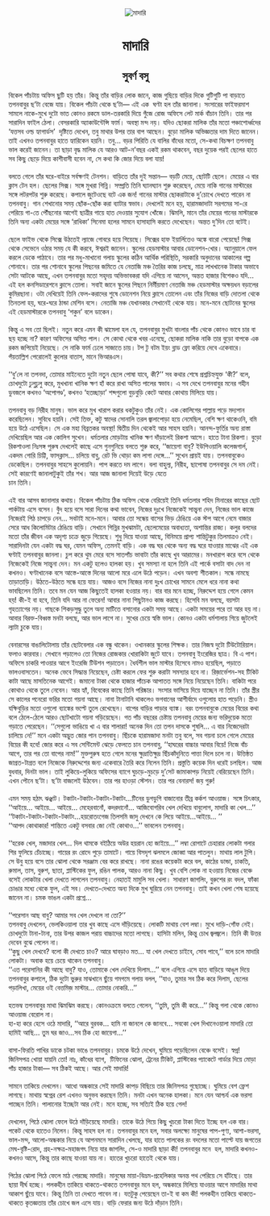 <div align=center> <img src="http://images.anandabazar.com/polopoly_fs/1.1048955.1569096167!/image/image.jpg_gen/derivatives/box_731_402/image.jpg" alt="মাদারি" align="center" ></div>
<h1 align=center>মাদারি</h1>
<h2 align=center>সুবর্ণ বসু</h2>
&#x9AC;&#x9BF;&#x995;&#x9C7;&#x9B2; &#x9AA;&#x9BE;&#x981;&#x99A;&#x99F;&#x9BE;&#x9DF; &#x985;&#x9AB;&#x9BF;&#x9B8; &#x99B;&#x9C1;&#x99F;&#x9BF; &#x9B9;&#x9DF; &#x9A4;&#x9BE;&#x981;&#x9B0;&#x964; &#x995;&#x9BF;&#x9A8;&#x9CD;&#x9A4;&#x9C1; &#x9A4;&#x9BE;&#x981;&#x9B0; &#x9AC;&#x9BE;&#x9A1;&#x9BC;&#x9BF;&#x9B0; &#x9B2;&#x9CB;&#x995; &#x99C;&#x9BE;&#x9A8;&#x9C7;, &#x995;&#x9BE;&#x99C; &#x997;&#x9C1;&#x99B;&#x9BF;&#x9DF;&#x9C7; &#x9AC;&#x9BE;&#x9A1;&#x9BC;&#x9BF;&#x9B0; &#x9A6;&#x9BF;&#x995;&#x9C7; &#x997;&#x9C1;&#x99F;&#x9BF;&#x997;&#x9C1;&#x99F;&#x9BF; &#x9AA;&#x9BE; &#x9AC;&#x9BE;&#x9A1;&#x9BC;&#x9BE;&#x9A4;&#x9C7; &#x9A4;&#x9AA;&#x9A8;&#x9AC;&#x9BE;&#x9AC;&#x9C1;&#x9B0; &#x99B;&#x2019;&#x99F;&#x9BE; &#x9AC;&#x9C7;&#x99C;&#x9C7; &#x9AF;&#x9BE;&#x9DF;&#x964; &#x9AC;&#x9BF;&#x995;&#x9C7;&#x9B2; &#x9AA;&#x9BE;&#x981;&#x99A;&#x99F;&#x9BE; &#x9A5;&#x9C7;&#x995;&#x9C7; &#x99B;&#x2019;&#x99F;&#x9BE;&#x2014; &#x98F;&#x987; &#x98F;&#x995; &#xA0;&#x998;&#x9A3;&#x9CD;&#x99F;&#x9BE; &#x9B9;&#x9B2; &#x9A4;&#x9BE;&#x981;&#x9B0; &#x99C;&#x9BE;&#x9A8;&#x9BE;&#x9B2;&#x9BE;&#x964; &#x9B8;&#x982;&#x9B8;&#x9BE;&#x9B0;&#x9C7;&#x9B0; &#x9AB;&#x9BE;&#x987;&#x9AB;&#x9B0;&#x9AE;&#x9BE;&#x9B6; &#x9B8;&#x9BE;&#x9AE;&#x9B2;&#x9C7; &#x9A8;&#x9BE;&#x995;&#x9C7;-&#x9AE;&#x9C1;&#x996;&#x9C7; &#x9A6;&#x9C1;&#x99F;&#x9CB; &#x9AD;&#x9BE;&#x9A4; &#x995;&#x9CB;&#x9A8;&#x993; &#x9B0;&#x995;&#x9AE;&#x9C7; &#x9A1;&#x9BE;&#x9B2;-&#x9A4;&#x9B0;&#x995;&#x9BE;&#x9B0;&#x9BF; &#x9A6;&#x9BF;&#x9DF;&#x9C7; &#x997;&#x9C1;&#x981;&#x99C;&#x9C7; &#x9B0;&#x9CB;&#x99C; &#x985;&#x9AB;&#x9BF;&#x9B8;&#x9C7; &#x9B2;&#x9C7;&#x99F; &#x9AE;&#x9BE;&#x9B0;&#x9CD;&#x995; &#x9AC;&#x9BE;&#x981;&#x99A;&#x9BE;&#x9A8; &#x9A4;&#x9BF;&#x9A8;&#x9BF;&#x964; &#x9A4;&#x9BE;&#x9B0; &#x9AA;&#x9B0; &#x9B8;&#x9BE;&#x9B0;&#x9BE;&#x9A6;&#x9BF;&#x9A8; &#x9AB;&#x9BE;&#x987;&#x9B2; &#x9A0;&#x9C7;&#x9B2;&#x9BE;&#x964; &#x9AC;&#x9C7;&#x9B8;&#x9B0;&#x995;&#x9BE;&#x9B0;&#x9BF; &#x985;&#x9CD;&#x9AF;&#x9BE;&#x995;&#x9BE;&#x989;&#x9A8;&#x9CD;&#x99F;&#x9C7;&#x9A8;&#x9CD;&#x9B8;&#x9BF; &#x9AB;&#x9BE;&#x9B0;&#x9CD;&#x9AE;&#x964; &#x985;&#x9AC;&#x9B8;&#x9CD;&#x9A5;&#x9BE; &#x9AE;&#x9A8;&#x9CD;&#x9A6; &#x9A8;&#x9DF;&#x964; &#x9AF;&#x9A6;&#x9BF;&#x993; &#x99B;&#x9CB;&#x995;&#x9B0;&#x9BE; &#x9AE;&#x9BE;&#x9B2;&#x9BF;&#x995; &#x9A4;&#x9BE;&#x981;&#x9B0; &#x9AE;&#x9A4;&#x9CB; &#x9AA;&#x99E;&#x9CD;&#x99A;&#x9BE;&#x9B6;&#x9CB;&#x9B0;&#x9CD;&#x9A7;&#x9CD;&#x9AC;&#x9A6;&#x9C7;&#x9B0; &#x2018;&#x9AF;&#x9A4;&#x9CD;&#x9A4;&#x9B8;&#x9AC; &#x993;&#x9B2;&#x9CD;&#x9A1; &#x9B9;&#x9CD;&#x9AF;&#x9BE;&#x997;&#x9BE;&#x9B0;&#x9CD;&#x9A1;&#x9B8;&#x2019; &#xA0;&#x9A6;&#x9C3;&#x9B7;&#x9CD;&#x99F;&#x9BF;&#x9A4;&#x9C7; &#x9A6;&#x9C7;&#x996;&#x9C7;&#x9A8;, &#x9A4;&#x9AC;&#x9C1; &#x9AE;&#x9BE;&#x9A5;&#x9BE;&#x9B0; &#x989;&#x9AA;&#x9B0; &#x9A4;&#x9BE;&#x9B0; &#x9AC;&#x9BE;&#x9AA; &#x986;&#x99B;&#x9C7;&#x9A8;&#x964; &#x9AC;&#x9C1;&#x9A1;&#x9BC;&#x9CB; &#x9AE;&#x9BE;&#x9B2;&#x9BF;&#x995; &#x985;&#x9AD;&#x9BF;&#x99C;&#x9CD;&#x99E;&#x9A4;&#x9BE;&#x9B0; &#x9A6;&#x9BE;&#x9AE; &#x9A6;&#x9BF;&#x9A4;&#x9C7; &#x99C;&#x9BE;&#x9A8;&#x9C7;&#x9A8;&#x964; &#x9A4;&#x9BE;&#x987; &#x98F;&#x996;&#x9A8;&#x993; &#x9A4;&#x9AA;&#x9A8;&#x9AC;&#x9BE;&#x9AC;&#x9C1;&#x9B0; &#x9B9;&#x9BE;&#x9A4;&#x9C7; &#x9B9;&#x9CD;&#x9AF;&#x9BE;&#x9B0;&#x9BF;&#x995;&#x9C7;&#x9A8; &#x9B9;&#x9DF;&#x9A8;&#x9BF;&#x964; &#x9A4;&#x9AC;&#x9C1;... &#x9AC;&#x9A1;&#x9BC;&#x9B0; &#x9AA;&#x9BF;&#x9B0;&#x9BF;&#x9A4;&#x9BF; &#x9AF;&#x9C7; &#x9AC;&#x9BE;&#x9B2;&#x9BF;&#x9B0; &#x9AC;&#x9BE;&#x981;&#x9A7;&#x9C7;&#x9B0; &#x9AE;&#x9A4;&#x9CB;, &#x9B8;&#x9C7;-&#x995;&#x9A5;&#x9BE; &#x9AC;&#x9BF;&#x99A;&#x995;&#x9CD;&#x9B7;&#x9A3; &#x9A4;&#x9AA;&#x9A8;&#x9AC;&#x9BE;&#x9AC;&#x9C1; &#x9AD;&#x9BE;&#x9B2; &#x995;&#x9B0;&#x9C7;&#x987; &#x99C;&#x9BE;&#x9A8;&#x9C7;&#x9A8;&#x964; &#x9A4;&#x9BE; &#x99B;&#x9BE;&#x9A1;&#x9BC;&#x9BE; &#x9AC;&#x9C3;&#x9A6;&#x9CD;&#x9A7; &#x9AE;&#x9BE;&#x9B2;&#x9BF;&#x995; &#x9AF;&#x9C7; &#x986;&#x9B0;&#x993; &#x986;&#x99F;-&#x9A8;&#x2019;&#x9AC;&#x99B;&#x9B0; &#x98F;&#x995;&#x987; &#x9B0;&#x995;&#x9AE; &#x9A5;&#x9BE;&#x995;&#x9AC;&#x9C7;&#x9A8;, &#x9AC;&#x99B;&#x9B0; &#x9A6;&#x9C1;&#x9DF;&#x9C7;&#x995; &#x9AA;&#x9B0;&#x987; &#x99B;&#x9C7;&#x9B2;&#x9C7;&#x9B0; &#x9B9;&#x9BE;&#x9A4;&#x9C7; &#x9B8;&#x9AC; &#x995;&#x9BF;&#x99B;&#x9C1; &#x99B;&#x9C7;&#x9A1;&#x9BC;&#x9C7; &#x9A6;&#x9BF;&#x9DF;&#x9C7; &#x995;&#x9BE;&#x9B6;&#x9C0;&#x9AC;&#x9BE;&#x9B8;&#x9C0; &#x9B9;&#x9AC;&#x9C7;&#x9A8; &#x9A8;&#x9BE;, &#x9B8;&#x9C7; &#x995;&#x9A5;&#x9BE; &#x995;&#x9BF; &#x99C;&#x9CB;&#x9B0; &#x9A6;&#x9BF;&#x9DF;&#x9C7; &#x9AC;&#x9B2;&#x9BE; &#x9AF;&#x9BE;&#x9DF;!&#xA0;<br> <br>&#x9AC;&#x9B2;&#x9A4;&#x9C7; &#x997;&#x9C7;&#x9B2;&#x9C7; &#x9A4;&#x9BE;&#x981;&#x9B0; &#x998;&#x9B0;&#x9C7;-&#x9AC;&#x9BE;&#x987;&#x9B0;&#x9C7; &#x9B8;&#x9B0;&#x9CD;&#x9AC;&#x995;&#x9CD;&#x9B7;&#x9A3;&#x987; &#x99F;&#x9C7;&#x9A8;&#x9B6;&#x9A8;&#x964; &#x9AC;&#x9BE;&#x9A1;&#x9BC;&#x9BF;&#x9A4;&#x9C7; &#x9A4;&#x9BE;&#x981;&#x9B0; &#x9A6;&#x9C1;&#x987; &#x9B8;&#x9A8;&#x9CD;&#x9A4;&#x9BE;&#x9A8;&#x2014; &#x9AC;&#x9A1;&#x9BC;&#x99F;&#x9BF; &#x9AE;&#x9C7;&#x9DF;&#x9C7;, &#x99B;&#x9CB;&#x99F;&#x99F;&#x9BF; &#x99B;&#x9C7;&#x9B2;&#x9C7;&#x964; &#x9AE;&#x9C7;&#x9DF;&#x9C7;&#x9B0; &#x98F; &#x9AC;&#x9BE;&#x9B0; &#x995;&#x9CD;&#x9B2;&#x9BE;&#x9B8; &#x99F;&#x9C7;&#x9A8; &#x9B9;&#x9B2;&#x964; &#x99B;&#x9C7;&#x9B2;&#x9C7;&#x9B0; &#x9B8;&#x9BF;&#x995;&#x9CD;&#x9B8;&#x964; &#x9B8;&#x999;&#x9CD;&#x997;&#x9C7; &#x9AE;&#x9C1;&#x996;&#x9B0;&#x9BE; &#x997;&#x9BF;&#x9A8;&#x9CD;&#x9A8;&#x9BF;&#x964; &#x9B8;&#x9AE;&#x9CD;&#x9AA;&#x9CD;&#x9B0;&#x9A4;&#x9BF; &#x9A4;&#x9BF;&#x9A8;&#x9BF; &#x998;&#x9CD;&#x9AF;&#x9BE;&#x9A8;&#x998;&#x9CD;&#x9AF;&#x9BE;&#x9A8; &#x9B6;&#x9C1;&#x9B0;&#x9C1; &#x995;&#x9B0;&#x9C7;&#x99B;&#x9C7;&#x9A8;, &#x9AE;&#x9C7;&#x9DF;&#x9C7; &#x9A8;&#x9BE;&#x995;&#x9BF; &#x997;&#x9BE;&#x9A8;&#x9C7;&#x9B0; &#x9AE;&#x9BE;&#x9B8;&#x9CD;&#x99F;&#x9BE;&#x9B0;&#x9C7;&#x9B0; &#x9B8;&#x999;&#x9CD;&#x997;&#x9C7; &#x9B2;&#x99F;&#x9B0;&#x9AA;&#x99F;&#x9B0; &#x9B6;&#x9C1;&#x9B0;&#x9C1; &#x995;&#x9B0;&#x9C7;&#x99B;&#x9C7;&#x964; &#x995;&#x9AA;&#x9BE;&#x9B2;&#x9C7; &#x99C;&#x9C1;&#x99F;&#x9C7;&#x993;&#x99B;&#x9C7; &#x9AC;&#x99F;&#x9C7; &#x98F;&#x995; &#x99C;&#x9A8;! &#x997;&#x9BE;&#x9A8;&#x9C7;&#x9B0; &#x9AE;&#x9BE;&#x9B8;&#x9CD;&#x99F;&#x9BE;&#x9B0; &#x99B;&#x9CB;&#x995;&#x9B0;&#x9BE;&#x99F;&#x9BE;&#x995;&#x9C7; &#x9A6;&#x9C1;&#x2019;&#x99A;&#x9CB;&#x996;&#x9C7; &#x9A6;&#x9C7;&#x996;&#x9A4;&#x9C7; &#x9AA;&#x9BE;&#x9B0;&#x9C7;&#x9A8; &#x9A8;&#x9BE; &#x9A4;&#x9AA;&#x9A8;&#x9AC;&#x9BE;&#x9AC;&#x9C1;&#x964; &#x997;&#x9BE;&#x9A8; &#x9B6;&#x9C7;&#x996;&#x9BE;&#x9A8;&#x9CB;&#x9B0; &#x9B8;&#x9AE;&#x9DF; &#x99B;&#x9CB;&#x981;&#x995;-&#x99B;&#x9CB;&#x981;&#x995; &#x995;&#x9B0;&#x9BE; &#x9AC;&#x9CD;&#x9AF;&#x9BE;&#x99F;&#x9BE;&#x9B0; &#x9B8;&#x9CD;&#x9AC;&#x9AD;&#x9BE;&#x9AC;&#x964; &#x9A6;&#x9C7;&#x996;&#x9B2;&#x9C7;&#x987; &#x9AE;&#x9A8;&#x9C7; &#x9B9;&#x9DF;, &#x9B9;&#x9BE;&#x9B0;&#x9BE;&#x9AE;&#x99C;&#x9BE;&#x9A6;&#x9BE;&#x99F;&#x9BE; &#x9B8;&#x9B0;&#x997;&#x9AE;&#x9C7;&#x9B0; &#x9B8;&#x9BE;-&#x9B0;&#x9C7; &#x9AA;&#x9C7;&#x9B0;&#x9BF;&#x9DF;&#x9C7; &#x997;&#x9BE;-&#x9A4;&#x9C7; &#x9AA;&#x9CC;&#x981;&#x99B;&#x9A8;&#x9CB;&#x9B0; &#x986;&#x997;&#x9C7;&#x987; &#x99B;&#x9BE;&#x9A4;&#x9CD;&#x9B0;&#x9C0;&#x9B0; &#x997;&#x9BE;&#x9DF;&#x9C7; &#x9B9;&#x9BE;&#x9A4; &#x9A6;&#x9C7;&#x993;&#x9DF;&#x9BE;&#x9B0; &#x9B8;&#x9C1;&#x9AF;&#x9CB;&#x997; &#x996;&#x9CB;&#x981;&#x99C;&#x9C7;&#x964; &#x99D;&#x9BF;&#x9AE;&#x9B2;&#x9BF;, &#x9AE;&#x9BE;&#x9A8;&#x9C7; &#x9A4;&#x9BE;&#x981;&#x9B0; &#x9AE;&#x9C7;&#x9DF;&#x9C7;&#x9B0; &#x997;&#x9BE;&#x9A8;&#x9C7;&#x9B0; &#x9AE;&#x9BE;&#x9B8;&#x9CD;&#x99F;&#x9BE;&#x9B0;&#x995;&#x9C7; &#x9A4;&#x9BF;&#x9A8;&#x9BF; &#x985;&#x9A8;&#x9CD;&#x9AF; &#x98F;&#x995;&#x99F;&#x9BE; &#x9AE;&#x9C7;&#x9DF;&#x9C7;&#x9B0; &#x9B8;&#x999;&#x9CD;&#x997;&#x9C7; &#x2018;&#x9B0;&#x9BE;&#x9A7;&#x9BF;&#x995;&#x9BE;&#x2019; &#x9B8;&#x9BF;&#x9A8;&#x9C7;&#x9AE;&#x9BE; &#x9B9;&#x9B2;&#x9C7;&#x9B0; &#x9B8;&#x9BE;&#x9AE;&#x9A8;&#x9C7; &#x9B9;&#x9BE;&#x9B8;&#x9BE;&#x9B9;&#x9BE;&#x9B8;&#x9BF; &#x995;&#x9B0;&#x9A4;&#x9C7; &#x9A6;&#x9C7;&#x996;&#x9C7;&#x99B;&#x9C7;&#x9A8;&#x964; &#x985;&#x9A8;&#x9CD;&#x9A4;&#x9A4; &#x9A6;&#x9C1;&#x2019;&#x9A6;&#x9BF;&#x9A8; &#x9A4;&#x9CB; &#x9AC;&#x99F;&#x9C7;&#x987;&#x964;&#xA0;<br> <br>&#x99B;&#x9C7;&#x9B2;&#x9C7; &#x9AB;&#x9BE;&#x987;&#x9AD; &#x9A5;&#x9C7;&#x995;&#x9C7; &#x9B8;&#x9BF;&#x995;&#x9CD;&#x9B8;&#x9C7; &#x989;&#x9A0;&#x9A4;&#x9C7;&#x987; &#x9B2;&#x9CD;&#x9AF;&#x9BE;&#x99C;&#x9C7; &#x997;&#x9CB;&#x9AC;&#x9B0;&#x9C7; &#x9B9;&#x9DF;&#x9C7; &#x997;&#x9BF;&#x9DF;&#x9C7;&#x99B;&#x9C7;&#x964; &#x9B8;&#x9BF;&#x995;&#x9CD;&#x9B8;&#x9C7;&#x9B0; &#x9B9;&#x9BE;&#x9AB; &#x987;&#x9DF;&#x9BE;&#x9B0;&#x9CD;&#x9B2;&#x9BF;&#x9A4;&#x9C7;&#x993; &#x985;&#x999;&#x9CD;&#x995;&#x9C7; &#x9AC;&#x9BE;&#x9B0;&#x9CB; &#x9AA;&#x9C7;&#x9DF;&#x9C7;&#x99B;&#x9C7;! &#x9B8;&#x9BF;&#x995;&#x9CD;&#x9B8; &#x9A5;&#x9C7;&#x995;&#x9C7; &#x9B8;&#x9C7;&#x9AD;&#x9C7;&#x9A8;&#x9C7; &#x993;&#x9A0;&#x9BE;&#x9B0; &#x9B8;&#x9AE;&#x9DF; &#x9AF;&#x9C7; &#x995;&#x9C0; &#x995;&#x9B0;&#x9AC;&#x9C7;, &#x988;&#x9B6;&#x9CD;&#x9AC;&#x9B0;&#x987; &#x99C;&#x9BE;&#x9A8;&#x9C7;&#x9A8;&#x964; &#x9B8;&#x9CD;&#x995;&#x9C1;&#x9B2;&#x9C7;&#x9B0; &#x9B9;&#x9C7;&#x9A1;&#x9AE;&#x9BE;&#x9B8;&#x9CD;&#x99F;&#x9BE;&#x9B0; &#x986;&#x9AC;&#x9BE;&#x9B0; &#x9A1;&#x9CB;&#x9A8;&#x9C7;&#x9B6;&#x9A8;-&#x996;&#x9CB;&#x9B0;&#x964; &#x985;&#x9CD;&#x9AF;&#x9BE;&#x9A8;&#x9C1;&#x9DF;&#x9BE;&#x9B2;&#x9C7; &#x9AB;&#x9C7;&#x9B2; &#x995;&#x9B0;&#x9B2;&#x9C7; &#x9A1;&#x9C7;&#x995;&#x9C7; &#x9AA;&#x9BE;&#x9A0;&#x9BE;&#x9AC;&#x9C7;&#x964; &#x9A4;&#x9BE;&#x9B0; &#x9AA;&#x9B0; &#x9AE;&#x9A7;&#x9C1;-&#x9AE;&#x9BE;&#x996;&#x9BE;&#x9A8;&#x9CB; &#x997;&#x9B2;&#x9BE;&#x9DF; &#x9B8;&#x9CD;&#x995;&#x9C1;&#x9B2;&#x9C7;&#x9B0; &#x995;&#x9A0;&#x9BF;&#x9A8; &#x986;&#x9B0;&#x9CD;&#x9A5;&#x9BF;&#x995; &#x9AA;&#x9B0;&#x9BF;&#x9B8;&#x9CD;&#x9A5;&#x9BF;&#x9A4;&#x9BF;, &#x9B8;&#x9B0;&#x995;&#x9BE;&#x9B0;&#x9BF; &#x985;&#x9A8;&#x9C1;&#x9A6;&#x9BE;&#x9A8;&#x9C7;&#x9B0; &#x986;&#x995;&#x9BE;&#x9B2;&#x9C7;&#x9B0; &#x997;&#x9B2;&#x9CD;&#x9AA; &#x9B6;&#x9CB;&#x9A8;&#x9BE;&#x9AC;&#x9C7;&#x964; &#x9A4;&#x9BE;&#x9B0; &#x9AA;&#x9B0; &#x9B6;&#x9CB;&#x9A8;&#x9BE;&#x9AC;&#x9C7; &#x9B8;&#x9CD;&#x995;&#x9C1;&#x9B2;&#x9C7;&#x9B0; &#x9AA;&#x9BF;&#x99B;&#x9A8;&#x9C7;&#x9B0; &#x99C;&#x9AE;&#x9BF;&#x9A4;&#x9C7; &#x9AF;&#x9C7; &#x9A8;&#x9C7;&#x9A4;&#x9BE;&#x99C;&#x9BF; &#x9AE;&#x99E;&#x9CD;&#x99A; &#x9A4;&#x9C8;&#x9B0;&#x9BF;&#x9B0; &#x995;&#x9BE;&#x99C; &#x99A;&#x9B2;&#x99B;&#x9C7;, &#x9AE;&#x9BE;&#x9A4;&#x9CD;&#x9B0; &#x9B2;&#x9BE;&#x996;&#x996;&#x9BE;&#x9A8;&#x9C7;&#x995; &#x99F;&#x9BE;&#x995;&#x9BE;&#x9B0; &#x985;&#x9AD;&#x9BE;&#x9AC;&#x9C7; &#x9B8;&#x9C7;&#x99F;&#x9BE; &#x986;&#x99F;&#x995;&#x9C7; &#x986;&#x99B;&#x9C7;, &#x98F;&#x996;&#x9A8; &#x9A4;&#x9AA;&#x9A8;&#x9AC;&#x9BE;&#x9AC;&#x9C1;&#x9B0; &#x9AE;&#x9A4;&#x9CB; &#x9B8;&#x9B9;&#x9C3;&#x9A6;&#x9DF; &#x985;&#x9AD;&#x9BF;&#x9AD;&#x9BE;&#x9AC;&#x995;&#x9B0;&#x9BE; &#x9AF;&#x9A6;&#x9BF; &#x98F;&#x997;&#x9BF;&#x9DF;&#x9C7; &#x9A8;&#x9BE; &#x986;&#x9B8;&#x9C7;&#x9A8;, &#x985;&#x9A8;&#x9CD;&#x9A4;&#x9A4; &#x9B9;&#x9BE;&#x99C;&#x9BE;&#x9B0; &#x9AC;&#x9BF;&#x9B6;&#x9C7;&#x995;&#x993; &#x9AF;&#x9A6;&#x9BF;... &#x98F;&#x987; &#x9B9;&#x9B2; &#x995;&#x9A8;&#x9B8;&#x9BF;&#x9A1;&#x9BE;&#x9B0;&#x9C7;&#x9B6;&#x9A8;&#x9C7; &#x995;&#x9CD;&#x9B2;&#x9BE;&#x9B8;&#x9C7; &#x9A4;&#x9CB;&#x9B2;&#x9BE;&#x964; &#x9B8;&#x9AC;&#x9BE;&#x987; &#x99C;&#x9BE;&#x9A8;&#x9C7; &#x9B8;&#x9CD;&#x995;&#x9C1;&#x9B2;&#x9C7;&#x9B0; &#x9AA;&#x9BF;&#x99B;&#x9A8;&#x9C7; &#x9A8;&#x9BF;&#x9B0;&#x9CD;&#x9AE;&#x9C0;&#x9DF;&#x9AE;&#x9BE;&#x9A3; &#x9A8;&#x9C7;&#x9A4;&#x9BE;&#x99C;&#x9BF; &#x9AE;&#x99E;&#x9CD;&#x99A; &#x9B9;&#x9C7;&#x9A1;&#x9AE;&#x9BE;&#x9B8;&#x9CD;&#x99F;&#x9BE;&#x9B0; &#x985;&#x995;&#x9CD;&#x9B7;&#x9DF;&#x9A7;&#x9A8; &#x9AC;&#x9A1;&#x9BC;&#x9BE;&#x9B2;&#x9C7;&#x9B0; &#x995;&#x9C1;&#x9AE;&#x9BF;&#x9B0;&#x99B;&#x9BE;&#x9A8;&#x9BE;&#x964; &#x993;&#x99F;&#x9BE; &#x9A6;&#x9C7;&#x996;&#x9BF;&#x9DF;&#x9C7;&#x987; &#x9A4;&#x9BF;&#x9A8;&#x9BF; &#x9AB;&#x9C7;&#x9B2;-&#x995;&#x9B0;&#x9BE;&#x9A6;&#x9C7;&#x9B0; &#x9B6;&#x9C1;&#x9B7;&#x9C7; &#x9A1;&#x9CB;&#x9A8;&#x9C7;&#x9B6;&#x9A8; &#x9A8;&#x9BF;&#x9DF;&#x9C7; &#x995;&#x9CD;&#x9B2;&#x9BE;&#x9B8;&#x9C7; &#x9A4;&#x9CB;&#x9B2;&#x9C7;&#x9A8; &#x98F;&#x9AC;&#x982; &#x9A4;&#x9BE;&#x981;&#x9B0; &#x9A8;&#x9BF;&#x99C;&#x9C7;&#x9B0; &#x9AC;&#x9BE;&#x9A1;&#x9BC;&#x9BF; &#x9A6;&#x9CB;&#x9A4;&#x9B2;&#x9BE; &#x9A5;&#x9C7;&#x995;&#x9C7; &#x9A4;&#x9BF;&#x9A8;&#x9A4;&#x9B2;&#x9BE; &#x9B9;&#x9DF;, &#x998;&#x9B0;&#x9C7;-&#x998;&#x9B0;&#x9C7; &#x9A0;&#x9BE;&#x9A8;&#x9CD;&#x9A1;&#x9BE; &#x9AE;&#x9C7;&#x9B6;&#x9BF;&#x9A8; &#x9AC;&#x9B8;&#x9C7;&#x964; &#x9A8;&#x9C7;&#x9A4;&#x9BE;&#x99C;&#x9BF; &#x9AE;&#x99E;&#x9CD;&#x99A; &#x9AF;&#x9C7;&#x996;&#x9BE;&#x9A8;&#x995;&#x9BE;&#x9B0; &#x9B8;&#x9C7;&#x996;&#x9BE;&#x9A8;&#x9C7;&#x987; &#x9A5;&#x9C7;&#x995;&#x9C7; &#x9AF;&#x9BE;&#x9DF;&#x964; &#x9AE;&#x9A8;&#x9C7;-&#x9AE;&#x9A8;&#x9C7; &#x99B;&#x9CB;&#x99F;&#x9A8;&#x9C7;&#x9B0; &#x9B8;&#x9CD;&#x995;&#x9C1;&#x9B2;&#x9C7;&#x9B0; &#x98F;&#x987; &#x9B9;&#x9C7;&#x9A1;&#x9AE;&#x9BE;&#x9B8;&#x9CD;&#x99F;&#x9BE;&#x9B0;&#x995;&#x9C7; &#x9A4;&#x9AA;&#x9A8;&#x9AC;&#x9BE;&#x9AC;&#x9C1; &#x2018;&#x9B6;&#x995;&#x9C1;&#x9A8;&#x2019; &#x9AC;&#x9B2;&#x9C7; &#x9A1;&#x9BE;&#x995;&#x9C7;&#x9A8;&#x964; &#xA0;&#xA0;<br> <br>&#x995;&#x9BF;&#x9A8;&#x9CD;&#x9A4;&#x9C1; &#x98F; &#x9B8;&#x9AC; &#x9A4;&#x9CB; &#x99B;&#x9BF;&#x9B2;&#x987;&#x964; &#x9A8;&#x9A4;&#x9C1;&#x9A8; &#x995;&#x9B0;&#x9C7; &#x98F;&#x9AE;&#x9A8; &#x995;&#x9C0; &#x99D;&#x9BE;&#x9AE;&#x9C7;&#x9B2;&#x9BE; &#x9B9;&#x9B2; &#x9AF;&#x9C7;, &#x9A4;&#x9AA;&#x9A8;&#x9AC;&#x9BE;&#x9AC;&#x9C1;&#x9B0; &#x9AE;&#x9C1;&#x996;&#x99F;&#x9BE; &#x9AC;&#x9BE;&#x982;&#x9B2;&#x9BE;&#x9B0; &#x9AA;&#x9BE;&#x981;&#x99A; &#x9A5;&#x9C7;&#x995;&#x9C7; &#x995;&#x9CB;&#x9A8;&#x993; &#x9AD;&#x9BE;&#x9AC;&#x9C7; &#x99A;&#x9BE;&#x9B0; &#x9AC;&#x9BE; &#x99B;&#x9DF; &#x9B9;&#x99A;&#x9CD;&#x99B;&#x9C7; &#x9A8;&#x9BE;? &#x995;&#x9BE;&#x9B0;&#x9A3; &#x985;&#x9AB;&#x9BF;&#x9B8;&#x9C7;&#x9B0; &#x985;&#x9B8;&#x9BF;&#x9A4; &#x9AA;&#x9BE;&#x9B2;&#x964; &#x9B8;&#x9C7; &#x995;&#x9CB;&#x9A5;&#x9BE; &#x9A5;&#x9C7;&#x995;&#x9C7; &#x996;&#x9AC;&#x9B0; &#x98F;&#x9A8;&#x9C7;&#x99B;&#x9C7;, &#x99B;&#x9CB;&#x995;&#x9B0;&#x9BE; &#x9AE;&#x9BE;&#x9B2;&#x9BF;&#x995; &#x9A8;&#x9BE;&#x995;&#x9BF; &#x9A4;&#x9BE;&#x9B0; &#x9AC;&#x9C1;&#x9A1;&#x9BC;&#x9CB; &#x9AC;&#x9BE;&#x9AA;&#x995;&#x9C7; &#x98F;&#x995; &#x9B0;&#x995;&#x9AE; &#x99C;&#x9AA;&#x9BF;&#x9DF;&#x9C7;&#x987; &#x9A8;&#x9BF;&#x9DF;&#x9C7;&#x99B;&#x9C7;&#x964; &#x9B8;&#x9C7; &#x9A8;&#x9BE;&#x995;&#x9BF; &#x9AB;&#x9BE;&#x9B0;&#x9CD;&#x9AE; &#x9A2;&#x9C7;&#x9B2;&#x9C7; &#x9B8;&#x9BE;&#x99C;&#x9BE;&#x9A4;&#x9C7; &#x99A;&#x9BE;&#x9DF;&#x964; &#x99F;&#x9AA; &#x99F;&#x9C1; &#x9AC;&#x99F;&#x9AE; &#x987;&#x9DF;&#x982; &#x9AC;&#x9CD;&#x9B2;&#x9BE;&#x9A1; &#x9AB;&#x9CD;&#x9B2;&#x9CB; &#x995;&#x9B0;&#x9BF;&#x9DF;&#x9C7; &#x9A6;&#x9C7;&#x9AC;&#x9C7; &#x98F;&#x995;&#x9C7;&#x9AC;&#x9BE;&#x9B0;&#x9C7;&#x964; &#x9AA;&#x981;&#x9DF;&#x9A4;&#x9BE;&#x9B2;&#x9CD;&#x9B2;&#x9BF;&#x9B6; &#x9AA;&#x9C7;&#x9B0;&#x9CB;&#x9B2;&#x9C7;&#x987; &#x995;&#x9C1;&#x9B2;&#x9CB;&#x9B0; &#x9AC;&#x9BE;&#x9A4;&#x9BE;&#x9B8;, &#x9AE;&#x9BE;&#x9A8;&#x9C7; &#x9AD;&#x9BF;&#x986;&#x9B0;&#x98F;&#x9B8;&#x964;<br> <br>&#x2018;&#x2018;&#x9AC;&#x9C1;&#x2019;&#x9B2;&#x9C7; &#x9A8;&#x9BE; &#x9A4;&#x9AA;&#x9A8;&#x9A6;&#x9BE;, &#x9A4;&#x9CB;&#x9AE;&#x9BE;&#x9B0; &#x9AE;&#x9BE;&#x987;&#x9A8;&#x9C7;&#x9A4;&#x9C7; &#x9A6;&#x9C1;&#x99F;&#x9CB; &#x9A8;&#x9A4;&#x9C1;&#x9A8; &#x99B;&#x9C7;&#x9B2;&#x9C7; &#x9AA;&#x9CB;&#x9B7;&#x9BE; &#x9AF;&#x9BE;&#x9AC;&#x9C7;, &#x995;&#x9C0;?&#x2019;&#x2019; &#x9B8;&#x9AC; &#x995;&#x9A5;&#x9BE;&#x9B0; &#x9B6;&#x9C7;&#x9B7;&#x9C7; &#x9AA;&#x9CD;&#x9B0;&#x9B6;&#x9CD;&#x9A8;&#x99A;&#x9BF;&#x9B9;&#x9CD;&#x9A8;&#x9AF;&#x9C1;&#x995;&#x9CD;&#x9A4; &#x2018;&#x995;&#x9C0;?&#x2019; &#x9AC;&#x9B2;&#x9C7;, &#x99A;&#x9CB;&#x996;&#x9A6;&#x9C1;&#x99F;&#x9CB; &#x9A2;&#x9C1;&#x9B2;&#x9C1;&#x9A2;&#x9C1;&#x9B2;&#x9C1; &#x995;&#x9B0;&#x9C7;, &#x9AE;&#x9C1;&#x996;&#x996;&#x9BE;&#x9A8;&#x9BE; &#x996;&#x9BE;&#x9A8;&#x9BF;&#x995; &#x995;&#x9CD;&#x9B7;&#x9A3; &#x9B9;&#x9BE;&#x981; &#x995;&#x9B0;&#x9C7; &#x9B0;&#x9BE;&#x996;&#x9BE; &#x985;&#x9B8;&#x9BF;&#x9A4; &#x9AA;&#x9BE;&#x9B2;&#x9C7;&#x9B0; &#x9B8;&#x9CD;&#x9AC;&#x9AD;&#x9BE;&#x9AC;&#x964; &#x98F; &#x9B8;&#x9AC; &#x9A6;&#x9C7;&#x996;&#x9C7; &#x9A4;&#x9AA;&#x9A8;&#x9AC;&#x9BE;&#x9AC;&#x9C1;&#x9B0; &#x9AE;&#x9A8;&#x9C7;&#x9B0; &#x997;&#x9B9;&#x9C0;&#x9A8; &#x9A1;&#x9C1;&#x9AC;&#x99C;&#x9B2;&#x9C7; &#x995;&#x996;&#x9A8;&#x993; &#x2018;&#x985;&#x9AA;&#x9CB;&#x997;&#x9A3;&#x9CD;&#x9A1;&#x2019;, &#x995;&#x996;&#x9A8;&#x993; &#x2018;&#x9B9;&#x9A4;&#x99A;&#x9CD;&#x99B;&#x9BE;&#x9A1;&#x9BC;&#x9BE;&#x2019; &#x9B6;&#x9AC;&#x9CD;&#x9A6;&#x997;&#x9C1;&#x9B2;&#x9CB; &#x9AC;&#x9C1;&#x9A1;&#x9BC;&#x9AC;&#x9C1;&#x9A1;&#x9BC;&#x9BF; &#x995;&#x9C7;&#x99F;&#x9C7; &#x986;&#x9AC;&#x9BE;&#x9B0; &#x995;&#x9CB;&#x9A5;&#x9BE;&#x9DF; &#x9AE;&#x9BF;&#x9B2;&#x9BF;&#x9DF;&#x9C7; &#x9AF;&#x9BE;&#x9DF;&#x964; &#xA0;<br> <br>&#x9A4;&#x9AA;&#x9A8;&#x9AC;&#x9BE;&#x9AC;&#x9C1; &#x9AC;&#x9A1;&#x9BC; &#x9A8;&#x9BF;&#x9B0;&#x9C0;&#x9B9; &#x9AE;&#x9BE;&#x9A8;&#x9C1;&#x9B7;&#x964; &#x9AD;&#x9BE;&#x9B2; &#x995;&#x9B0;&#x9C7; &#x9AE;&#x9C1;&#x996; &#x996;&#x9BE;&#x9B0;&#x9BE;&#x9AA; &#x995;&#x9B0;&#x9BE;&#x9B0; &#x9A7;&#x995;&#x99F;&#x9C1;&#x995;&#x9C1;&#x993; &#x9A4;&#x9BE;&#x981;&#x9B0; &#x9A8;&#x9C7;&#x987;&#x964; &#x98F;&#x995; &#x995;&#x9CB;&#x9B2;&#x9BF;&#x997;&#x9C7;&#x9B0; &#x9AA;&#x9BE;&#x9B2;&#x9CD;&#x9B2;&#x9BE;&#x9DF; &#x9AA;&#x9A1;&#x9BC;&#x9C7; &#x9AE;&#x9A6;&#x9CD;&#x9AF;&#x9AA;&#x9BE;&#x9A8; &#x995;&#x9B0;&#x9C7;&#x99B;&#x9BF;&#x9B2;&#x9C7;&#x9A8;&#x964; &#x9B8;&#x9C1;&#x9AC;&#x9BF;&#x9A7;&#x9C7; &#x9B9;&#x9DF;&#x9A8;&#x9BF;&#x964; &#x9B8;&#x9C7;&#x987; &#x9A4;&#x9BF;&#x995;&#x9CD;&#x9A4;, &#x995;&#x99F;&#x9C1; &#x9B8;&#x9CD;&#x9AC;&#x9BE;&#x9A6;&#x9C7;&#x9B0; &#x9B8;&#x9CB;&#x9A8;&#x9BE;&#x9B2;&#x9BF; &#x9A4;&#x9B0;&#x9B2; &#x99C;&#x9CD;&#x9AC;&#x9BE;&#x9B2;&#x9BE;&#x9AA;&#x9CB;&#x9A1;&#x9BC;&#x9BE; &#x9B9;&#x9DF;&#x9C7; &#x9A8;&#x9C7;&#x9AE;&#x9C7;&#x99B;&#x9BF;&#x9B2;, &#x9AC;&#x9C7;&#x9B6;&#x9BF; &#x995;&#x9CD;&#x9B7;&#x9A3; &#x9A5;&#x9BE;&#x995;&#x9C7;&#x993;&#x9A8;&#x9BF;, &#x9AC;&#x9AE;&#x9BF; &#x9B9;&#x9DF;&#x9C7; &#x989;&#x9A0;&#x9C7; &#x98F;&#x9B8;&#x9C7;&#x99B;&#x9BF;&#x9B2;&#x964; &#x9B8;&#x9C7; &#x98F;&#x995; &#x9AE;&#x9B9;&#x9BE; &#x9AC;&#x9BF;&#x9AC;&#x9CD;&#x9B0;&#x9A4;&#x995;&#x9B0; &#x985;&#x9AC;&#x9B8;&#x9CD;&#x9A5;&#x9BE;! &#x9A6;&#x9CD;&#x9AC;&#x9BF;&#x9A4;&#x9C0;&#x9DF; &#x9A6;&#x9BF;&#x9A8; &#x9A5;&#x9C7;&#x995;&#x9C7;&#x987; &#x986;&#x9B0; &#x9B8;&#x9BE;&#x9B9;&#x9B8; &#x9B9;&#x9DF;&#x9A8;&#x9BF;&#x964; &#x986;&#x9A8;&#x9A8;&#x9CD;&#x9A6;-&#x9AB;&#x9C1;&#x9B0;&#x9CD;&#x9A4;&#x9BF;&#x9B0; &#x985;&#x9A8;&#x9CD;&#x9AF; &#x9B0;&#x9BE;&#x9B8;&#x9CD;&#x9A4;&#x9BE; &#x9A6;&#x9C7;&#x996;&#x9BF;&#x9DF;&#x9C7;&#x99B;&#x9BF;&#x9B2; &#x986;&#x9B0; &#x98F;&#x995; &#x995;&#x9CB;&#x9B2;&#x9BF;&#x997; &#x9B8;&#x9C1;&#x996;&#x9C7;&#x9A8;&#x964; &#x9A7;&#x9B0;&#x9CD;&#x9AE;&#x9A4;&#x9B2;&#x9BE;&#x9B0; &#x9AE;&#x9CB;&#x9A1;&#x9BC;&#x99F;&#x9BE;&#x9DF; &#x996;&#x9BE;&#x9A8;&#x9BF;&#x995; &#x995;&#x9CD;&#x9B7;&#x9A3; &#x9A6;&#x9BE;&#x981;&#x9A1;&#x9BC;&#x9BE;&#x9B2;&#x9C7;&#x987; &#x9B0;&#x9BF;&#x995;&#x9B6;&#x9BE; &#x986;&#x9B8;&#x9C7;&#x964; &#x9B9;&#x9BE;&#x9A4;&#x9C7; &#x99F;&#x9BE;&#x9A8;&#x9BE; &#x9B0;&#x9BF;&#x995;&#x9B6;&#x9BE;&#x964; &#x9AC;&#x9C1;&#x9A1;&#x9BC;&#x9CB; &#x9B0;&#x9BF;&#x995;&#x9B6;&#x9BE;&#x993;&#x9B2;&#x9BE; &#x9A8;&#x9BF;&#x983;&#x9B8;&#x999;&#x9CD;&#x997; &#x9AA;&#x9C1;&#x9B0;&#x9C1;&#x9B7; &#x9A6;&#x9C7;&#x996;&#x9B2;&#x9C7;&#x987; &#x995;&#x9BE;&#x99B;&#x9C7; &#x98F;&#x9B8;&#x9C7; &#x997;&#x9C1;&#x9A8;&#x997;&#x9C1;&#x9A8;&#x9BF;&#x9DF;&#x9C7; &#x9AC;&#x9B2;&#x9A4;&#x9C7; &#x9B6;&#x9C1;&#x9B0;&#x9C1; &#x995;&#x9B0;&#x9C7;, &#x2018;&#x2018;&#x99C;&#x9BE;&#x9DF;&#x9C7;&#x997;&#x9BE; &#x9AC;&#x9BE;&#x9AC;&#x9C1;? &#x987;&#x989;&#x9AA;&#x9BF;&#x993;&#x9DF;&#x9BE;&#x9B2;&#x9BF; &#x995;&#x9B2;&#x9C7;&#x99C;&#x997;&#x9BE;&#x9B0;&#x9CD;&#x9B2;, &#x98F;&#x995;&#x9A6;&#x9AE; &#x997;&#x9CB;&#x9B0;&#x9BF; &#x99A;&#x9BF;&#x99F;&#x9CD;&#x99F;&#x9BF;, &#x9AB;&#x9BE;&#x9B8;&#x995;&#x9CD;&#x9B2;&#x9BE;&#x9B8;... &#x99A;&#x9B2;&#x9BF;&#x9DF;&#x9C7; &#x9AC;&#x9BE;&#x9AC;&#x9C1;, &#x9B0;&#x9C7;&#x99F; &#x9AD;&#x9BF; &#x9A5;&#x9CB;&#x9A1;&#x9BC;&#x9BE; &#x995;&#x9AE; &#x9B2;&#x9BE;&#x997;&#x9BE; &#x9A6;&#x9C7;&#x999;&#x9CD;&#x997;&#x9C7;...&#x2019;&#x2019; &#x9B8;&#x9C1;&#x996;&#x9C7;&#x9A8; &#x9AA;&#x9CD;&#x9B0;&#x9BE;&#x9DF;&#x987; &#x9AF;&#x9BE;&#x9DF;&#x964; &#x9A4;&#x9AA;&#x9A8;&#x9AC;&#x9BE;&#x9AC;&#x9C1;&#x995;&#x9C7;&#x993; &#x9A1;&#x9C7;&#x995;&#x9C7;&#x99B;&#x9BF;&#x9B2;&#x964; &#x9A4;&#x9AA;&#x9A8;&#x9AC;&#x9BE;&#x9AC;&#x9C1;&#x9B0; &#x9B8;&#x9BE;&#x9B9;&#x9B8;&#x9C7; &#x995;&#x9C1;&#x9B2;&#x9CB;&#x9DF;&#x9A8;&#x9BF;&#x964; &#x9AA;&#x9BE;&#x9AA; &#x995;&#x9B0;&#x9A4;&#x9C7; &#x9A6;&#x9AE; &#x9B2;&#x9BE;&#x997;&#x9C7;&#x964; &#x9AC;&#x9B2;&#x9BE; &#x9AC;&#x9BE;&#x9B9;&#x9C1;&#x9B2;&#x9CD;&#x9AF;, &#x9A8;&#x9BF;&#x9B0;&#x9C0;&#x9B9;, &#x99B;&#x9BE;&#x9AA;&#x9CB;&#x9B7;&#x9BE; &#x9A4;&#x9AA;&#x9A8;&#x9AC;&#x9BE;&#x9AC;&#x9C1;&#x9B0; &#x9B8;&#x9C7; &#x9A6;&#x9AE; &#x9A8;&#x9C7;&#x987;&#x964; &#x9B8;&#x9C7;&#x987; &#x995;&#x9BE;&#x9B0;&#x9A3;&#x9C7;&#x987; &#x99C;&#x9BE;&#x9A8;&#x9BE;&#x9B2;&#x9BE;&#x99F;&#x9C1;&#x995;&#x9C1;&#x987; &#x9A4;&#x9BE;&#x981;&#x9B0; &#x9B6;&#x996;&#x964; &#x986;&#x9B0; &#x986;&#x99C; &#x99C;&#x9BE;&#x9A8;&#x9BE;&#x9B2;&#x9BE; &#x9A6;&#x9BF;&#x9DF;&#x9C7;&#x987; &#x989;&#x9A1;&#x9BC;&#x9C7; &#x9AF;&#x9C7;&#x9A4;&#x9C7;&#xA0;<br> &#x99A;&#x9BE;&#x9A8; &#x9A4;&#x9BF;&#x9A8;&#x9BF;&#x964;&#xA0;<br> <br>&#x98F;&#x987; &#x9AC;&#x9BE;&#x9B0; &#x986;&#x9B8;&#x9AC; &#x99C;&#x9BE;&#x9A8;&#x9BE;&#x9B2;&#x9BE;&#x9B0; &#x995;&#x9A5;&#x9BE;&#x9DF;&#x964; &#x9AC;&#x9BF;&#x995;&#x9C7;&#x9B2; &#x9AA;&#x9BE;&#x981;&#x99A;&#x99F;&#x9BE;&#x9DF; &#x9A0;&#x9BF;&#x995; &#x985;&#x9AB;&#x9BF;&#x9B8; &#x9A5;&#x9C7;&#x995;&#x9C7; &#x9AC;&#x9C7;&#x9B0;&#x9BF;&#x9DF;&#x9C7;&#x987; &#x9A4;&#x9BF;&#x9A8;&#x9BF; &#x9A7;&#x9B0;&#x9CD;&#x9AE;&#x9A4;&#x9B2;&#x9BE;&#x9B0; &#x9B6;&#x9B9;&#x9BF;&#x9A6; &#x9AE;&#x9BF;&#x9A8;&#x9BE;&#x9B0;&#x9C7;&#x9B0; &#x995;&#x9BE;&#x99B;&#x9C7;&#x9B0; &#x99B;&#x9CB;&#x99F; &#x9AA;&#x9BE;&#x9B0;&#x9CD;&#x995;&#x99F;&#x9BE;&#x9DF; &#x98F;&#x9B8;&#x9C7; &#x9AC;&#x9B8;&#x9C7;&#x9A8;&#x964; &#x9AC;&#x9C1;&#x981;&#x9A6; &#x9B9;&#x9DF;&#x9C7; &#x9AC;&#x9B8;&#x9C7; &#x9B8;&#x9BE;&#x9B0;&#x9BE; &#x9A6;&#x9BF;&#x9A8;&#x9C7;&#x9B0; &#x995;&#x9A5;&#x9BE; &#x9AD;&#x9BE;&#x9AC;&#x9C7;&#x9A8;, &#x9A8;&#x9BF;&#x99C;&#x9C7;&#x9B0; &#x9A6;&#x9C1;&#x983;&#x996;&#x9C7; &#x9A8;&#x9BF;&#x99C;&#x9C7;&#x995;&#x9C7;&#x987; &#x9B8;&#x9BE;&#x9A8;&#x9CD;&#x9A4;&#x9CD;&#x9AC;&#x9A8;&#x9BE; &#x9A6;&#x9C7;&#x9A8;, &#x9A8;&#x9BF;&#x99C;&#x9C7;&#x9B0; &#x9AD;&#x9BE;&#x9B2; &#x995;&#x9BE;&#x99C;&#x9C7; &#x9A8;&#x9BF;&#x99C;&#x9C7;&#x9B0;&#x987; &#x9AA;&#x9BF;&#x9A0; &#x99A;&#x9BE;&#x9AA;&#x9A1;&#x9BC;&#x9C7; &#x9A8;&#x9C7;&#x9A8;... &#x9B8;&#x9AC;&#x99F;&#x9BE;&#x987; &#x9AE;&#x9A8;&#x9C7;-&#x9AE;&#x9A8;&#x9C7;&#x964; &#x986;&#x9AC;&#x9BE;&#x9B0; &#x9A4;&#x9CB; &#x9B8;&#x9A8;&#x9CD;&#x9A7;&#x9C7;&#x9DF; &#x9AC;&#x9BE;&#x9B8;&#x9C7;&#x9B0; &#x9AD;&#x9BF;&#x9A1;&#x9BC; &#x9A0;&#x9C7;&#x999;&#x9BF;&#x9DF;&#x9C7; &#x98F;&#x995; &#x9B8;&#x9CD;&#x99F;&#x9AA; &#x986;&#x997;&#x9C7; &#x9A8;&#x9C7;&#x9AE;&#x9C7; &#x9AC;&#x9BE;&#x99C;&#x9BE;&#x9B0; &#x9B8;&#x9C7;&#x9B0;&#x9C7; &#x986;&#x9A7; &#x995;&#x9BF;&#x9B2;&#x9CB;&#x9AE;&#x9BF;&#x99F;&#x9BE;&#x9B0; &#x9A0;&#x9C7;&#x999;&#x9BF;&#x9DF;&#x9C7; &#x9AC;&#x9BE;&#x9A1;&#x9BC;&#x9BF;&#x964; &#x9B8;&#x9C7;&#x996;&#x9BE;&#x9A8;&#x9C7; &#x997;&#x9BF;&#x9A8;&#x9CD;&#x9A8;&#x9BF;&#x9B0; &#x9AE;&#x9C1;&#x996;&#x99D;&#x9BE;&#x9AE;&#x99F;&#x9BE;, &#x99B;&#x9C7;&#x9B2;&#x9C7;&#x9AE;&#x9C7;&#x9DF;&#x9C7;&#x9B0; &#x985;&#x9AC;&#x9BE;&#x9A7;&#x9CD;&#x9AF;&#x9A4;&#x9BE;, &#x985;&#x9B6;&#x9BE;&#x9A8;&#x9CD;&#x9A4;&#x9BF;&#x9B0; &#x9B0;&#x9BE;&#x99C;&#x9CD;&#x9AF;&#x964; &#x995;&#x9B2;&#x9C1;&#x9B0; &#x9AC;&#x9B2;&#x9A6;&#x9C7;&#x9B0; &#x9AE;&#x9A4;&#x9CB; &#x9A4;&#x9BE;&#x981;&#x9B0; &#x99C;&#x9C0;&#x9AC;&#x9A8; &#x98F;&#x995; &#x985;&#x9A6;&#x9C3;&#x9B6;&#x9CD;&#x9AF; &#x99A;&#x995;&#x9CD;&#x9B0;&#x9C7; &#x99C;&#x9C1;&#x9A1;&#x9BC;&#x9C7; &#x997;&#x9BF;&#x9DF;&#x9C7;&#x99B;&#x9C7;&#x964; &#x9B6;&#x9C1;&#x9A7;&#x9C1; &#x9A6;&#x9BF;&#x9DF;&#x9C7; &#x9AF;&#x9BE;&#x993;&#x9DF;&#x9BE; &#x986;&#x99B;&#x9C7;, &#x9AC;&#x9BF;&#x9A8;&#x9BF;&#x9AE;&#x9DF;&#x9C7; &#x9AA;&#x9CD;&#x9B0;&#x9BE;&#x9AA;&#x9CD;&#x9AF; &#x9B6;&#x9BE;&#x9A8;&#x9CD;&#x9A4;&#x9BF;&#x99F;&#x9C1;&#x995;&#x9C1;&#x9B0; &#x9A4;&#x9BF;&#x9B2;&#x9AE;&#x9BE;&#x9A4;&#x9CD;&#x9B0;&#x993; &#x9A8;&#x9C7;&#x987;&#x964; &#x9B8;&#x9BE;&#x9B0;&#x9BE;&#x9A6;&#x9BF;&#x9A8;&#x99F;&#x9BE; &#x9AF;&#x9C7;&#x9A8; &#x98F;&#x995;&#x99F;&#x9BE; &#x9AC;&#x9A6;&#x9CD;&#x9A7; &#x998;&#x9B0;, &#x9AF;&#x9C7;&#x9AE;&#x9A8; &#x985;&#x9AB;&#x9BF;&#x9B8;, &#x9A4;&#x9C7;&#x9AE;&#x9A8;&#x987; &#x9AC;&#x9BE;&#x9A1;&#x9BC;&#x9BF;&#x964; &#x98F;&#x995; &#x9AC;&#x9A6;&#x9CD;&#x9A7; &#x998;&#x9B0; &#x9A5;&#x9C7;&#x995;&#x9C7; &#x985;&#x9A8;&#x9CD;&#x9AF; &#x9AC;&#x9A6;&#x9CD;&#x9A7; &#x998;&#x9B0;&#x9C7; &#x9AF;&#x9BE;&#x993;&#x9DF;&#x9BE;&#x9B0; &#x9AE;&#x9BE;&#x99D;&#x9C7;&#x9B0; &#x98F;&#x987; &#x98F;&#x995; &#x998;&#x9A3;&#x9CD;&#x99F;&#x9BE;&#x987; &#x9A4;&#x9AA;&#x9A8;&#x9AC;&#x9BE;&#x9AC;&#x9C1;&#x9B0; &#x99C;&#x9BE;&#x9A8;&#x9B2;&#x9BE;&#x964; &#x99A;&#x9C1;&#x9AA; &#x995;&#x9B0;&#x9C7; &#x9A5;&#x9C1;&#x9AE; &#x9AE;&#x9C7;&#x9B0;&#x9C7; &#x9AC;&#x9B8;&#x9C7; &#x9B8;&#x9BE;&#x9A4;&#x9AA;&#x9BE;&#x981;&#x99A; &#x9AD;&#x9BE;&#x9AC;&#x9BE;&#x99F;&#x9BE; &#x9A4;&#x9BE;&#x981;&#x9B0; &#x995;&#x9BE;&#x99B;&#x9C7; &#x996;&#x9C1;&#x9AC; &#x986;&#x9B0;&#x9BE;&#x9AE;&#x9C7;&#x9B0;&#x964; &#x9AE;&#x9A8;&#x996;&#x9BE;&#x9B0;&#x9BE;&#x9AA; &#x995;&#x9B0;&#x9C7; &#x9AC;&#x9B8;&#x9C7; &#x9A5;&#x9C7;&#x995;&#x9C7; &#x9A8;&#x9BF;&#x99C;&#x9C7;&#x995;&#x9C7;&#x987; &#x9A8;&#x9BF;&#x99C;&#x9C7; &#x9B8;&#x9BE;&#x9A8;&#x9CD;&#x9A4;&#x9CD;&#x9AC;&#x9A8;&#x9BE; &#x9A6;&#x9C7;&#x9A8;&#x964; &#x9AE;&#x9A8; &#x98F;&#x995;&#x99F;&#x9C1; &#x9B9;&#x9B2;&#x9C7;&#x993; &#x9B9;&#x9BE;&#x9B2;&#x995;&#x9BE; &#x9B9;&#x9DF;&#x964; &#x996;&#x9C1;&#x9AC; &#x9B8;&#x9AE;&#x9B8;&#x9CD;&#x9AF;&#x9BE; &#x9A8;&#x9BE; &#x9B9;&#x9B2;&#x9C7; &#x9A4;&#x9BF;&#x9A8;&#x9BF; &#x98F;&#x987; &#x9AA;&#x9BE;&#x9B0;&#x9CD;&#x995;&#x9C7; &#x9AC;&#x9B8;&#x9BE;&#x99F;&#x9BE; &#x9AC;&#x9BE;&#x9A6; &#x9A6;&#x9C7;&#x9A8; &#x9A8;&#x9BE; &#x995;&#x996;&#x9A8;&#x993;&#x964; &#x998;&#x9A3;&#x9CD;&#x99F;&#x9BE;&#x996;&#x9BE;&#x9A8;&#x9C7;&#x995; &#x9AC;&#x9B8;&#x9C7; &#x986;&#x9B8;&#x9CD;&#x9A4;&#x9C7;-&#x986;&#x9B8;&#x9CD;&#x9A4;&#x9C7; &#x9A6;&#x9BF;&#x9A8;&#x9C7;&#x9B0; &#x986;&#x9B2;&#x9CB; &#x9AE;&#x9B0;&#x9C7; &#x98F;&#x9B2;&#x9C7; &#x989;&#x9A0;&#x9C7; &#x9AA;&#x9A1;&#x9BC;&#x9C7;&#x9A8;&#x964; &#x98F;&#x996;&#x9A8; &#x985;&#x9AC;&#x9B6;&#x9CD;&#x9AF; &#x9B6;&#x9C0;&#x9A4;&#x995;&#x9BE;&#x9B2;&#x964; &#x9B8;&#x9A8;&#x9CD;&#x9A7;&#x9C7; &#x9A8;&#x9BE;&#x9AE;&#x99B;&#x9C7; &#x9A4;&#x9BE;&#x9A1;&#x9BC;&#x9BE;&#x9A4;&#x9BE;&#x9A1;&#x9BC;&#x9BF;&#x964; &#x989;&#x9A0;&#x9A4;&#x9C7;-&#x989;&#x9A0;&#x9A4;&#x9C7; &#x9B8;&#x9A8;&#x9CD;&#x9A7;&#x9C7; &#x9B9;&#x9DF;&#x9C7; &#x9AF;&#x9BE;&#x9DF;&#x964; &#x986;&#x99C;&#x993; &#x9AC;&#x9B8;&#x9C7; &#x9A8;&#x9BF;&#x99C;&#x9C7;&#x9B0; &#x9A8;&#x9BE;&#x9A8;&#x9BE; &#x9A6;&#x9C1;&#x983;&#x996; &#x99A;&#x9CB;&#x996;&#x9C7;&#x9B0; &#x9B8;&#x9BE;&#x9AE;&#x9A8;&#x9C7; &#x9AE;&#x9C7;&#x9B2;&#x9C7; &#x9A7;&#x9B0;&#x9C7; &#x9A8;&#x9BE;&#x9A8;&#x9BE; &#x995;&#x9A5;&#x9BE; &#x9AD;&#x9BE;&#x9AC;&#x99B;&#x9BF;&#x9B2;&#x9C7;&#x9A8; &#x9A4;&#x9BF;&#x9A8;&#x9BF;&#x964; &#x9A4;&#x9AC;&#x9C7; &#x9AE;&#x9A8; &#x9AF;&#x9C7;&#x9A8; &#x986;&#x99C; &#x995;&#x9BF;&#x99B;&#x9C1;&#x9A4;&#x9C7;&#x987; &#x9B9;&#x9BE;&#x9B2;&#x995;&#x9BE; &#x9B9;&#x993;&#x9DF;&#x9BE;&#x9B0; &#x9A8;&#x9DF;&#x964; &#x9AC;&#x9BE;&#x9B0; &#x9AC;&#x9BE;&#x9B0; &#x9AE;&#x9A8;&#x9C7; &#x9B9;&#x99A;&#x9CD;&#x99B;&#x9C7;, &#x9A8;&#x9BF;&#x9B0;&#x9C1;&#x9A6;&#x9CD;&#x9A6;&#x9C7;&#x9B6; &#x9B9;&#x9DF;&#x9C7; &#x997;&#x9C7;&#x9B2;&#x9C7; &#x995;&#x9C7;&#x9AE;&#x9A8; &#x9B9;&#x9DF;! &#x995;&#x9C0;-&#x987; &#x9AC;&#x9BE; &#x9B9;&#x9AC;&#x9C7;, &#x9A4;&#x9BF;&#x9A8;&#x9BF; &#x9AF;&#x9A6;&#x9BF; &#x986;&#x9B0; &#x9A8;&#x9BE; &#x9AB;&#x9C7;&#x9B0;&#x9C7;&#x9A8;! &#x986;&#x9AC;&#x9BE;&#x9B0; &#x9A8;&#x9BE;&#x9A8;&#x9BE; &#x9AA;&#x9BF;&#x99B;&#x9C1;&#x99F;&#x9BE;&#x9A8;&#x993; &#x995;&#x9BE;&#x99C; &#x995;&#x9B0;&#x99B;&#x9C7;&#x964; &#x9B9;&#x9BF;&#x9B8;&#x9C7;&#x9AC;&#x9BF; &#x9AE;&#x9A8; &#x9AC;&#x9B2;&#x99B;&#x9C7;, &#x9AC;&#x9DF;&#x9B8;&#x99F;&#x9BE; &#x997;&#x9C3;&#x9B9;&#x9A4;&#x9CD;&#x9AF;&#x9BE;&#x997;&#x9C7;&#x9B0; &#x9A8;&#x9DF;&#x964; &#x997;&#x9BE;&#x99B;&#x995;&#x9C7; &#x9B6;&#x9BF;&#x995;&#x9A1;&#x9BC;&#x9B8;&#x9C1;&#x9A6;&#x9CD;&#x9A7;&#x9C1; &#x9A4;&#x9C1;&#x9B2;&#x9C7; &#x985;&#x9A8;&#x9CD;&#x9AF; &#x9AE;&#x9BE;&#x99F;&#x9BF;&#x9A4;&#x9C7; &#x9AC;&#x9B8;&#x9BE;&#x9A8;&#x9CB;&#x9B0; &#x98F;&#x995;&#x99F;&#x9BE; &#x9B8;&#x9AE;&#x9DF; &#x986;&#x99B;&#x9C7;&#x964; &#x98F;&#x995;&#x99F;&#x9BE; &#x9B8;&#x9AE;&#x9DF;&#x9C7;&#x9B0; &#x9AA;&#x9B0;&#x9C7; &#x9A4;&#x9BE; &#x986;&#x9B0; &#x9B9;&#x9DF; &#x9A8;&#x9BE;&#x964; &#x986;&#x9AC;&#x9BE;&#x9B0; &#x9AC;&#x9BF;&#x9B0;&#x995;&#x9CD;&#x9A4;-&#x9AC;&#x9BF;&#x9A7;&#x9CD;&#x9AC;&#x9B8;&#x9CD;&#x9A4; &#x9AE;&#x9A8;&#x99F;&#x9BE; &#x9AC;&#x9B2;&#x99B;&#x9C7;, &#x986;&#x9B0; &#x9AD;&#x9BE;&#x9B2; &#x9B2;&#x9BE;&#x997;&#x9C7; &#x9A8;&#x9BE;&#x964; &#x9B8;&#x9C1;&#x996;&#x9C7;&#x9B0; &#x99A;&#x9C7;&#x9DF;&#x9C7; &#x9B8;&#x9CD;&#x9AC;&#x9B8;&#x9CD;&#x9A4;&#x9BF; &#x9AD;&#x9BE;&#x9B2;&#x964; &#x995;&#x9CB;&#x9A8;&#x993; &#x98F;&#x995;&#x99F;&#x9BE; &#x9A7;&#x9B0;&#x9CD;&#x9AE;&#x9B6;&#x9BE;&#x9B2;&#x9BE;&#x9DF; &#x997;&#x9BF;&#x9DF;&#x9C7; &#x99C;&#x9C1;&#x99F;&#x9B2;&#x9C7;&#x987; &#x9B2;&#x9CD;&#x9AF;&#x9BE;&#x99F;&#x9BE; &#x99A;&#x9C1;&#x995;&#x9C7; &#x9AF;&#x9BE;&#x9DF;&#x964;&#xA0;<br> <br>&#x9AC;&#x9C7;&#x9A8;&#x9BE;&#x9B0;&#x9B8;&#x9C7;&#x9B0; &#x9AC;&#x9BE;&#x999;&#x9BE;&#x9B2;&#x9BF;&#x99F;&#x9CB;&#x9B2;&#x9BE;&#x9DF; &#x9A4;&#x9BE;&#x981;&#x9B0; &#x99B;&#x9CB;&#x99F;&#x9AC;&#x9C7;&#x9B2;&#x9BE;&#x9B0; &#x98F;&#x995; &#x9AC;&#x9A8;&#x9CD;&#x9A7;&#x9C1; &#x9A5;&#x9BE;&#x995;&#x9C7;&#x9A8;&#x964; &#x993;&#x996;&#x9BE;&#x9A8;&#x995;&#x9BE;&#x9B0; &#x9B8;&#x9CD;&#x995;&#x9C1;&#x9B2;&#x9C7;&#x9B0; &#x9B6;&#x9BF;&#x995;&#x9CD;&#x9B7;&#x995;&#x964; &#x9A4;&#x9BE;&#x9B0; &#x9A8;&#x9BF;&#x99C;&#x9B8;&#x9CD;&#x9AC; &#x9A6;&#x9C1;&#x99F;&#x9CB; &#x99F;&#x9BF;&#x989;&#x99F;&#x9CB;&#x9B0;&#x9BF;&#x9DF;&#x9BE;&#x9B2;&#x964; &#x9AB;&#x9B2;&#x9BE;&#x993; &#x995;&#x9BE;&#x9B0;&#x9AC;&#x9BE;&#x9B0;&#x964; &#x9B8;&#x9C7;&#x996;&#x9BE;&#x9A8;&#x9C7; &#x9AA;&#x9A1;&#x9BC;&#x9BE;&#x9B2;&#x9C7;&#x993; &#x9A4;&#x9CB; &#x9A8;&#x9BF;&#x99C;&#x9C7;&#x9B0; &#x9B0;&#x9CB;&#x99C;&#x995;&#x9BE;&#x9B0; &#x996;&#x9CB;&#x9B0;&#x9BE;&#x995;&#x9BF;&#x99F;&#x9BE; &#x99C;&#x9C1;&#x99F;&#x9C7; &#x9AF;&#x9BE;&#x9AC;&#x9C7;&#x964; &#x9A4;&#x9AA;&#x9A8;&#x9AC;&#x9BE;&#x9AC;&#x9C1; &#x987;&#x982;&#x9B0;&#x9C7;&#x99C;&#x9BF;&#x9B0; &#x99B;&#x9BE;&#x9A4;&#x9CD;&#x9B0;&#x964; &#x9AC;&#x9BF; &#x98F; &#x9AA;&#x9BE;&#x9B6;&#x964; &#x985;&#x9AB;&#x9BF;&#x9B8;&#x9C7; &#x99A;&#x9BE;&#x995;&#x9B0;&#x9BF; &#x9AA;&#x9BE;&#x993;&#x9DF;&#x9BE;&#x9B0; &#x986;&#x997;&#x9C7; &#x987;&#x982;&#x9B0;&#x9C7;&#x99C;&#x9BF; &#x99F;&#x9BF;&#x989;&#x9B6;&#x9A8; &#x9AA;&#x9A1;&#x9BC;&#x9BE;&#x9A4;&#x9C7;&#x9A8;&#x964; &#x9A7;&#x9C8;&#x9B0;&#x9CD;&#x9AF;&#x9B6;&#x9C0;&#x9B2; &#x9AD;&#x9BE;&#x9B2; &#x9AE;&#x9BE;&#x9B8;&#x9CD;&#x99F;&#x9BE;&#x9B0; &#x9B9;&#x9BF;&#x9B8;&#x9C7;&#x9AC;&#x9C7; &#x9A8;&#x9BE;&#x9AE;&#x993; &#x9B9;&#x9DF;&#x9C7;&#x99B;&#x9BF;&#x9B2;, &#x9AA;&#x9A1;&#x9BC;&#x9BE;&#x9A4;&#x9C7; &#x9AD;&#x9BE;&#x9B2;&#x993;&#x9AC;&#x9BE;&#x9B8;&#x9A4;&#x9C7;&#x9A8;&#x964; &#x985;&#x9A8;&#x9C7;&#x995; &#x9AD;&#x9C7;&#x9AC;&#x9C7; &#x9B8;&#x9BF;&#x9A6;&#x9CD;&#x9A7;&#x9BE;&#x9A8;&#x9CD;&#x9A4; &#x9A8;&#x9BF;&#x9DF;&#x9C7;&#x99B;&#x9C7;&#x9A8;, &#x99A;&#x9C7;&#x9B7;&#x9CD;&#x99F;&#x9BE; &#x995;&#x9B0;&#x9B2;&#x9C7; &#x9AB;&#x9C7;&#x9B0; &#x9B6;&#x9C1;&#x9B0;&#x9C1; &#x995;&#x9B0;&#x9BE;&#x99F;&#x9BE; &#x9B8;&#x9AE;&#x9B8;&#x9CD;&#x9AF;&#x9BE;&#x9B0; &#x9B9;&#x9AC;&#x9C7; &#x9A8;&#x9BE;&#x964; &#x9B0;&#x9BF;&#x99C;&#x9BC;&#x9BE;&#x9B0;&#x9CD;&#x9AD;&#x9C7;&#x9B6;&#x9A8;-&#x9B8;&#x9B9; &#x99F;&#x9BF;&#x995;&#x9BF;&#x99F; &#x995;&#x9BE;&#x99F;&#x9BE; &#x986;&#x99B;&#x9C7; &#x9AE;&#x9BE;&#x9B8;&#x9A4;&#x9BF;&#x9A8;&#x9C7;&#x995; &#x986;&#x997;&#x9C7;&#x987;&#x964; &#x99C;&#x9AE;&#x9BE;&#x9A8;&#x9CB; &#x99F;&#x9BE;&#x995;&#x9BE; &#x9A5;&#x9C7;&#x995;&#x9C7; &#x9B9;&#x9BE;&#x99C;&#x9BE;&#x9B0; &#x9AA;&#x9BE;&#x981;&#x99A;&#x9C7;&#x995; &#x986;&#x9AA;&#x9BE;&#x9A4;&#x9A4; &#x9B8;&#x999;&#x9CD;&#x997;&#x9C7; &#x9A8;&#x9BF;&#x9DF;&#x9C7; &#x9A8;&#x9BF;&#x9DF;&#x9C7;&#x99B;&#x9C7;&#x9A8; &#x9A4;&#x9BF;&#x9A8;&#x9BF;&#x964; &#x9AC;&#x9BE;&#x995;&#x9BF;&#x99F;&#x9BE; &#x9AA;&#x9B0;&#x9C7; &#x995;&#x9CB;&#x9A5;&#x9BE;&#x993; &#x9A5;&#x9C7;&#x995;&#x9C7; &#x9A4;&#x9C1;&#x9B2;&#x9C7; &#x9A8;&#x9C7;&#x9AC;&#x9C7;&#x9A8;&#x964; &#x986;&#x9B0; &#x9B9;&#x9CD;&#x9AF;&#x9BE;&#x981;, &#x9AC;&#x9BF;&#x9AC;&#x9C7;&#x995;&#x9C7;&#x9B0; &#x995;&#x9BE;&#x99B;&#x9C7; &#x9A4;&#x9BF;&#x9A8;&#x9BF; &#x9AA;&#x9B0;&#x9BF;&#x9B7;&#x9CD;&#x995;&#x9BE;&#x9B0;&#x964; &#x9B8;&#x982;&#x9B8;&#x9BE;&#x9B0; &#x9AD;&#x9BE;&#x9B8;&#x9BF;&#x9DF;&#x9C7; &#x9A6;&#x9BF;&#x9DF;&#x9C7; &#x9AF;&#x9BE;&#x99A;&#x9CD;&#x99B;&#x9C7;&#x9A8; &#x9A8;&#x9BE; &#x9A4;&#x9BF;&#x9A8;&#x9BF;&#x964; &#x9A4;&#x9BE;&#x981;&#x9B0; &#x9B8;&#x9CD;&#x9A4;&#x9CD;&#x9B0;&#x9C0;&#x9B0; &#x9B8;&#x9C7; &#x995;&#x9BE;&#x9B2;&#x9C7;&#x9B0; &#x9AA;&#x9A8;&#x9C7;&#x9B0;&#x9CB; &#x9AD;&#x9B0;&#x9BF;&#x9B0; &#x9AE;&#x9A4;&#x9CB; &#x997;&#x9DF;&#x9A8;&#x9BE; &#x986;&#x99B;&#x9C7;&#x964; &#x9A8;&#x9BE;&#x9A8;&#x9BE; &#x99F;&#x9BE;&#x9A8;&#x9BE;&#x99F;&#x9BE;&#x9A8;&#x9BF; &#x9A5;&#x9BE;&#x995;&#x9B2;&#x9C7;&#x993; &#x9AD;&#x997;&#x9AC;&#x9BE;&#x9A8;&#x9C7;&#x9B0; &#x986;&#x9B6;&#x9C0;&#x9B0;&#x9CD;&#x9AC;&#x9BE;&#x9A6;&#x9C7; &#x993;&#x997;&#x9C1;&#x9B2;&#x9CB;&#x9DF; &#x9B9;&#x9BE;&#x9A4; &#x9AA;&#x9A1;&#x9BC;&#x9C7;&#x9A8;&#x9BF;&#x964; &#x9B8;&#x9CD;&#x9A4;&#x9CD;&#x9B0;&#x9C0;&#x993; &#x9AF;&#x995;&#x9CD;&#x9B7;&#x9BF;&#x9AC;&#x9C1;&#x9A1;&#x9BC;&#x9BF;&#x9B0; &#x9AE;&#x9A4;&#x9CB; &#x993;&#x997;&#x9C1;&#x9B2;&#x9CB; &#x9AC;&#x9CD;&#x9AF;&#x9BE;&#x999;&#x9CD;&#x995;&#x9C7;&#x9B0; &#x9AD;&#x9B2;&#x9CD;&#x99F;&#x9C7; &#x9A4;&#x9C1;&#x9B2;&#x9C7; &#x9B0;&#x9C7;&#x996;&#x9C7;&#x99B;&#x9C7;&#x9A8;&#x964; &#x9AC;&#x9BE;&#x9AA;&#x9C7;&#x9B0; &#x9AC;&#x9BE;&#x9A1;&#x9BC;&#x9BF;&#x9B0; &#x9AA;&#x9BE;&#x9A1;&#x9BC;&#x9BE;&#x9B0; &#x9AC;&#x9CD;&#x9AF;&#x9BE;&#x999;&#x9CD;&#x995;&#x964; &#x9AC;&#x9B0;&#x982; &#x9A4;&#x9AA;&#x9A8;&#x9AC;&#x9BE;&#x9AC;&#x9C1;&#x995;&#x9C7; &#x9AE;&#x9C7;&#x9DF;&#x9C7;&#x9B0; &#x9AC;&#x9BF;&#x9DF;&#x9C7;&#x9B0; &#x995;&#x9A5;&#x9BE; &#x9AC;&#x9B2;&#x9C7; &#x9A0;&#x9C7;&#x9B2;&#x9C7;-&#x9A0;&#x9C7;&#x9B2;&#x9C7; &#x986;&#x9B0;&#x993; &#x99B;&#x9CB;&#x99F;&#x996;&#x9BE;&#x99F;&#x9CB; &#x997;&#x9DF;&#x9A8;&#x9BE; &#x997;&#x9A1;&#x9BC;&#x9BF;&#x9DF;&#x9C7;&#x99B;&#x9C7;&#x9A8;&#x964; &#x997;&#x9A4; &#x9AA;&#x9BE;&#x981;&#x99A; &#x9AC;&#x99B;&#x9B0;&#x9C7;&#x9B0; &#x99A;&#x9C7;&#x9B7;&#x9CD;&#x99F;&#x9BE;&#x9DF; &#x9A4;&#x9AA;&#x9A8;&#x9AC;&#x9BE;&#x9AC;&#x9C1; &#x9AE;&#x9C7;&#x9DF;&#x9C7;&#x9B0; &#x99C;&#x9A8;&#x9CD;&#x9AF; &#x9AD;&#x9B0;&#x9BF;&#x9A6;&#x9C1;&#x9DF;&#x9C7;&#x995; &#x9AE;&#x9A4;&#x9CB; &#x997;&#x9A1;&#x9BC;&#x9BE;&#x9A4;&#x9C7; &#x9AA;&#x9C7;&#x9B0;&#x9C7;&#x99B;&#x9C7;&#x9A8;&#x964; &#x2018;&#x2018;&#x9B8;&#x9C7;&#x997;&#x9C1;&#x9B2;&#x9CB; &#x9AD;&#x9BE;&#x999;&#x9BF;&#x9DF;&#x9C7; &#x996;&#x9BE; &#x98F; &#x9AC;&#x9BE;&#x9B0; &#x9B6;&#x9BE;&#x9B2;&#x9BE;&#x9B0;&#x9BE;! &#x985;&#x9A8;&#x9C7;&#x995; &#x9A6;&#x9BF;&#x9A8; &#x9A4;&#x9CB; &#x9A4;&#x9AA;&#x9A8; &#x9A6;&#x9BE;&#x9B8;&#x995;&#x9C7; &#x9B6;&#x9C1;&#x9B7;&#x9B2;&#x9BF;... &#x98F; &#x9AC;&#x9BE;&#x9B0; &#x9A8;&#x9BF;&#x99C;&#x9C7;&#x9A6;&#x9C7;&#x9B0;&#x99F;&#x9BE; &#x99A;&#x9BE;&#x9B2;&#x9BF;&#x9DF;&#x9C7; &#x9A8;&#x9C7;!&#x2019;&#x2019; &#x9AE;&#x9A8;&#x9C7; &#x98F;&#x995;&#x99F;&#x9BE; &#x985;&#x9A6;&#x9CD;&#x9AD;&#x9C1;&#x9A4; &#x99C;&#x9CB;&#x9B0; &#x9AA;&#x9BE;&#x9A8; &#x9A4;&#x9AA;&#x9A8;&#x9AC;&#x9BE;&#x9AC;&#x9C1;&#x964; &#x99B;&#x9BF;&#x981;&#x99A;&#x995;&#x9C7; &#x9B9;&#x9BE;&#x9B0;&#x9BE;&#x9AE;&#x99C;&#x9BE;&#x9A6;&#x9BE; &#x9AE;&#x9A8;&#x99F;&#x9BE; &#x9A4;&#x9AC;&#x9C1; &#x9AC;&#x9B2;&#x9C7;, &#x9B8;&#x9AC; &#x997;&#x9DF;&#x9A8;&#x9BE; &#x99A;&#x9B2;&#x9C7; &#x997;&#x9C7;&#x9B2;&#x9C7; &#x9AE;&#x9C7;&#x9DF;&#x9C7;&#x9B0; &#x9AC;&#x9BF;&#x9DF;&#x9C7;&#x9B0; &#x995;&#x9C0; &#x9B9;&#x9AC;&#x9C7;! &#x99C;&#x9CB;&#x9B0; &#x995;&#x9B0;&#x9C7; &#x98F; &#x9B8;&#x9AC; &#x9B8;&#x9C7;&#x9A8;&#x9CD;&#x99F;&#x9BF;&#x9AE;&#x9C7;&#x9A8;&#x9CD;&#x99F; &#x99D;&#x9C7;&#x9A1;&#x9BC;&#x9C7; &#x9AB;&#x9C7;&#x9B2;&#x9A4;&#x9C7; &#x99A;&#x9BE;&#x9A8; &#x9A4;&#x9AA;&#x9A8;&#x9AC;&#x9BE;&#x9AC;&#x9C1;, &#x2018;&#x2018;&#x9B9;&#x9BE;&#x998;&#x9B0;&#x9C7;&#x9B0; &#x9AC;&#x9BE;&#x99A;&#x9CD;&#x99A;&#x9BE;&#x9B0; &#x986;&#x9AC;&#x9BE;&#x9B0; &#x9AC;&#x9BF;&#x9DF;&#x9C7;! &#x9A8;&#x9BF;&#x99C;&#x9C7; &#x9AC;&#x9BE;&#x981;&#x99A; &#x986;&#x997;&#x9C7;, &#x9A4;&#x9BE;&#x9B0; &#x9AA;&#x9B0; &#x9A4;&#x9CB; &#x9AC;&#x9BE;&#x9AA;&#x9C7;&#x9B0; &#x9A8;&#x9BE;&#x9AE;!&#x2019;&#x2019; &#x9AE;&#x9C1;&#x995;&#x9CD;&#x9A4;&#x9AA;&#x9C1;&#x9B0;&#x9C1;&#x9B7; &#x9B9;&#x9A4;&#x9C7; &#x997;&#x9C7;&#x9B2;&#x9C7; &#x9AE;&#x9A8;&#x9C7;&#x9B0; &#x995;&#x9CD;&#x9B7;&#x9C1;&#x9A6;&#x9CD;&#x9B0;&#x9BE;&#x9A4;&#x9BF;&#x995;&#x9CD;&#x9B7;&#x9C1;&#x9A6;&#x9CD;&#x9B0; &#x99B;&#x9BF;&#x981;&#x99A;&#x995;&#x9BE;&#x981;&#x9A6;&#x9C1;&#x9A8;&#x9BF;&#x9A4;&#x9C7; &#x9AA;&#x9BE;&#x9A4;&#x9CD;&#x9A4;&#x9BE; &#x9A6;&#x9BF;&#x9B2;&#x9C7; &#x99A;&#x9B2;&#x9C7; &#x9A8;&#x9BE;&#x964; &#x989;&#x9A4;&#x9CD;&#x9A4;&#x9BF;&#x9B7;&#x9CD;&#x9A0;&#x9A4; &#x99C;&#x9BE;&#x997;&#x9CD;&#x9B0;&#x9A4;-&#x99F;&#x9BE;&#x997;&#x9CD;&#x9B0;&#x9A4; &#x9AC;&#x9B2;&#x9C7; &#x9A8;&#x9BF;&#x99C;&#x9C7;&#x995;&#x9C7; &#x9A8;&#x9BF;&#x9B0;&#x9C1;&#x9A6;&#x9CD;&#x9A6;&#x9C7;&#x9B6;&#x9C7;&#x9B0; &#x99C;&#x9A8;&#x9CD;&#x9AF; &#x98F;&#x995;&#x9C7;&#x9AC;&#x9BE;&#x9B0;&#x9C7; &#x9A4;&#x9C8;&#x9B0;&#x9BF; &#x995;&#x9B0;&#x9C7; &#x9A8;&#x9BF;&#x9B2;&#x9C7;&#x9A8; &#x9A4;&#x9BF;&#x9A8;&#x9BF;&#x964; &#x9AA;&#x9CD;&#x9B0;&#x9B8;&#x9CD;&#x9A4;&#x9C1;&#x9A4;&#x9BF; &#x995;&#x9DF;&#x9C7;&#x995; &#x9A6;&#x9BF;&#x9A8; &#x9A7;&#x9B0;&#x9C7;&#x987; &#x99A;&#x9B2;&#x99B;&#x9BF;&#x9B2;&#x964; &#x986;&#x99C; &#x9AC;&#x9C1;&#x9A7;&#x9AC;&#x9BE;&#x9B0;, &#x9A6;&#x9BF;&#x9A8;&#x99F;&#x9BE; &#x9AD;&#x9BE;&#x9B2;&#x964; &#x9A4;&#x9BE;&#x987; &#x9B2;&#x9C1;&#x995;&#x9BF;&#x9DF;&#x9C7;-&#x9B2;&#x9C1;&#x995;&#x9BF;&#x9DF;&#x9C7; &#x985;&#x9AB;&#x9BF;&#x9B8;&#x9C7;&#x9B0; &#x9AC;&#x9CD;&#x9AF;&#x9BE;&#x997;&#x9C7; &#x998;&#x9C1;&#x99A;&#x9A1;&#x9BC;&#x9C7;-&#x9AE;&#x9C1;&#x99A;&#x9A1;&#x9BC;&#x9C7; &#x9A6;&#x9C1;&#x2019;&#x9B8;&#x9C7;&#x99F; &#x99C;&#x9BE;&#x9AE;&#x9BE;&#x995;&#x9BE;&#x9AA;&#x9A1;&#x9BC; &#x9A8;&#x9BF;&#x9DF;&#x9C7;&#x987; &#x9AC;&#x9C7;&#x9B0;&#x9BF;&#x9DF;&#x9C7;&#x99B;&#x9C7;&#x9A8; &#x9A4;&#x9BF;&#x9A8;&#x9BF;&#x964; &#x98F;&#x996;&#x9A8; &#x9AA;&#x9CC;&#x9A8;&#x9C7; &#x99B;&#x2019;&#x99F;&#x9BE;&#x964; &#x99B;&#x2019;&#x99F;&#x9BE; &#x9AC;&#x9BE;&#x99C;&#x9B2;&#x9C7;&#x987; &#x989;&#x9A0;&#x9AC;&#x9C7;&#x9A8;&#x964; &#x9A4;&#x9BE;&#x9B0; &#x9AA;&#x9B0; &#x9B9;&#x9BE;&#x993;&#x9A1;&#x9BC;&#x9BE; &#x9B8;&#x9CD;&#x99F;&#x9C7;&#x9B6;&#x9A8;&#x964; &#x9A4;&#x9BE;&#x9B0; &#x9AA;&#x9B0; &#x9AC;&#x9C7;&#x9A8;&#x9BE;&#x9B0;&#x9B8;! &#x99C;&#x9DF; &#x997;&#x9C1;&#x9B0;&#x9C1;! &#xA0; &#xA0; &#xA0; &#xA0; &#xA0;&#xA0;<br> <br>&#x98F;&#x9AE;&#x9A8; &#x9B8;&#x9AE;&#x9DF; &#x9B9;&#x9A0;&#x9BE;&#x9CE; &#x99D;&#x99E;&#x9CD;&#x99D;&#x9BE;&#x99F;&#x964; &#x99F;&#x995;&#x9BE;&#x99F;&#x982;-&#x99F;&#x995;&#x9BE;&#x99F;&#x982;-&#x99F;&#x995;&#x9BE;&#x99F;&#x982;-&#x99F;&#x995;&#x9BE;&#x99F;&#x982;...&#x99F;&#x9BF;&#x9A8;&#x9C7;&#x9B0; &#x9A1;&#x9C1;&#x997;&#x9A1;&#x9C1;&#x997;&#x9BF; &#x9AC;&#x9BE;&#x99C;&#x9BE;&#x9A8;&#x9CB;&#x9B0; &#x9A4;&#x9C0;&#x9AC;&#x9CD;&#x9B0; &#x995;&#x9B0;&#x9CD;&#x995;&#x9B6; &#x986;&#x993;&#x9DF;&#x9BE;&#x99C;&#x964; &#x9B8;&#x999;&#x9CD;&#x997;&#x9C7; &#x99A;&#x9BF;&#x9CE;&#x995;&#x9BE;&#x9B0;, &#x2018;&#x2018;&#x986;&#x987;&#x9DF;&#x9C7;... &#x986;&#x987;&#x9DF;&#x9C7;... &#x986;&#x987;&#x9DF;&#x9C7;... &#x9AE;&#x9C7;&#x9B9;&#x9C7;&#x9B0;&#x9AC;&#x9BE;&#x9A8;&#x9CB;&#x981;, &#x995;&#x9A6;&#x9B0;&#x9A6;&#x9BE;&#x9A8;&#x9CB;&#x981;... &#x986;&#x99C;&#x9BF;&#x9AC;&#x9CB;&#x997;&#x9B0;&#x9BF;&#x9AC; &#x996;&#x9C7;&#x9B2; &#x9A6;&#x9C7;&#x996;&#x9BF;&#x9DF;&#x9C7; &#x9AC;&#x9BE;&#x9AC;&#x9C1;&#x9B2;&#x9CB;&#x997;, &#x9AE;&#x9BE;&#x9A6;&#x9BE;&#x9B0;&#x9BF; &#x995;&#x9BE; &#x996;&#x9C7;&#x9B2;...&#x2019;&#x2019;<br> &#x2018;&#x2018;&#x99F;&#x995;&#x9BE;&#x99F;&#x982;-&#x99F;&#x995;&#x9BE;&#x99F;&#x982;-&#x99F;&#x995;&#x9BE;&#x99F;&#x982;-&#x99F;&#x995;&#x9BE;&#x99F;&#x982;...&#x9B9;&#x9DF;&#x9B0;&#x9CB;&#x9A4;&#x982;&#x997;&#x9C7;&#x99C; &#x9A4;&#x9BF;&#x9B2;&#x9B8;&#x9AE;&#x9BF; &#x99C;&#x9BE;&#x9A6;&#x9C1; &#x9A6;&#x9C7;&#x996;&#x9A8;&#x9C7; &#x995;&#x9C7; &#x9B2;&#x9BF;&#x9DF;&#x9C7; &#x986;&#x987;&#x9DF;&#x9C7;...&#x986;&#x987;&#x9DF;&#x9C7;... &#x2019;&#x2019;<br> &#x2018;&#x2018;&#x986;&#x9AA;&#x9A6; &#x995;&#x9CB;&#x9A5;&#x9BE;&#x995;&#x9BE;&#x9B0;! &#x9B6;&#x9BE;&#x9A8;&#x9CD;&#x9A4;&#x9BF;&#x9A4;&#x9C7; &#x98F;&#x995;&#x99F;&#x9C1; &#x9AC;&#x9B8;&#x9AC;&#x9BE;&#x9B0; &#x99C;&#x9CB; &#x9A8;&#x9C7;&#x987; &#x995;&#x9CB;&#x9A5;&#x9BE;&#x993;...&#x2019;&#x2019; &#x9AD;&#x9BE;&#x9AC;&#x9B2;&#x9C7;&#x9A8; &#x9A4;&#x9AA;&#x9A8;&#x9AC;&#x9BE;&#x9AC;&#x9C1;&#x964;&#xA0;<br> <br>&#x2018;&#x2018;&#x9B9;&#x9B0;&#x9C7;&#x995; &#x996;&#x9C7;&#x9B2;, &#x9AE;&#x99C;&#x9BE;&#x9A6;&#x9BE;&#x9B0; &#x996;&#x9C7;&#x9B2;... &#x9A6;&#x9BF;&#x9B2; &#x9A5;&#x9BE;&#x9AE;&#x995;&#x9C7; &#x9AC;&#x987;&#x9A0;&#x9BF;&#x9DF;&#x9C7; &#x985;&#x989;&#x9B0; &#x9B9;&#x9DF;&#x9B0;&#x9BE;&#x9A8; &#x9B9;&#x9CB; &#x99C;&#x9BE;&#x987;&#x9DF;&#x9C7;...&#x2019;&#x2019; &#x9B2;&#x9AE;&#x9CD;&#x9AC;&#x9BE; &#x9B0;&#x9CB;&#x997;&#x9BE;&#x99F;&#x9C7; &#x99A;&#x9C7;&#x9B9;&#x9BE;&#x9B0;&#x9BE;&#x9B0; &#x9B2;&#x9CB;&#x995;&#x99F;&#x9BE; &#x997;&#x9B2;&#x9BE;&#x9B0; &#x9B6;&#x9BF;&#x9B0; &#x9AB;&#x9C1;&#x9B2;&#x9BF;&#x9DF;&#x9C7; &#x99A;&#x9C7;&#x981;&#x99A;&#x9BE;&#x99A;&#x9CD;&#x99B;&#x9C7;&#x964; &#x997;&#x9BE;&#x9DF;&#x9C7;&#x9B0; &#x9B0;&#x982; &#x9B0;&#x9CB;&#x9A6;&#x9C7; &#x9AA;&#x9C1;&#x9A1;&#x9BC;&#x9C7; &#x9A4;&#x9BE;&#x9AE;&#x9BE;&#x99F;&#x9C7;&#x964; &#x997;&#x9BE;&#x9DF;&#x9C7; &#x9AC;&#x9BF;&#x9B8;&#x9A6;&#x9C3;&#x9B6; &#x99D;&#x9B2;&#x9AE;&#x9B2;&#x9C7; &#x99C;&#x9CB;&#x9AC;&#x9CD;&#x9AC;&#x9BE; &#x986;&#x9B0; &#x9AA;&#x9BE;&#x9A4;&#x9B2;&#x9C1;&#x9A8;&#x964; &#x9AE;&#x9BE;&#x9A5;&#x9BE;&#x9DF; &#x9B2;&#x9BE;&#x9B2; &#x99F;&#x9C1;&#x9AA;&#x9BF;&#x964; &#x9B8;&#x9C7; &#x989;&#x9AC;&#x9C1; &#x9B9;&#x9DF;&#x9C7; &#x9AC;&#x9B8;&#x9C7; &#x9A4;&#x9BE;&#x9B0; &#x99D;&#x9CB;&#x9B2;&#x9BE; &#x9A5;&#x9C7;&#x995;&#x9C7; &#x9B8;&#x9B0;&#x99E;&#x9CD;&#x99C;&#x9BE;&#x9AE; &#x9AC;&#x9C7;&#x9B0; &#x995;&#x9B0;&#x9C7; &#x9B0;&#x9BE;&#x996;&#x99B;&#x9C7;&#x964; &#x9A8;&#x9BE;&#x9A8;&#x9BE; &#x9B0;&#x999;&#x9C7;&#x9B0; &#x995;&#x9DF;&#x9C7;&#x995;&#x99F;&#x9BE; &#x995;&#x9B0;&#x9C7; &#x9AC;&#x9B2;, &#x995;&#x9BE;&#x9A0;&#x9C7;&#x9B0; &#x9A1;&#x9BE;&#x9A8;&#x9CD;&#x9A1;&#x9BE;, &#x99A;&#x9BE;&#x995;&#x9A4;&#x9BF;, &#x9B0;&#x9C1;&#x9AE;&#x9BE;&#x9B2;, &#x9A4;&#x9BE;&#x9B8;, &#x9AC;&#x9C1;&#x9B0;&#x9C1;&#x9B6;, &#x99B;&#x9BE;&#x9A4;&#x9BE;, &#x9AA;&#x9CD;&#x9B2;&#x9BE;&#x9B8;&#x9CD;&#x99F;&#x9BF;&#x995;&#x9C7;&#x9B0; &#x9AB;&#x9C1;&#x9B2;, &#x9B0;&#x999;&#x9BF;&#x9A8; &#x9AA;&#x9BE;&#x9B2;&#x995;, &#x986;&#x9B0;&#x993; &#x9A8;&#x9BE;&#x9A8;&#x9BE; &#x995;&#x9BF;&#x99B;&#x9C1;&#x964; &#x996;&#x9C1;&#x9AC; &#x9AC;&#x9C7;&#x9B6;&#x9BF; &#x9B2;&#x9CB;&#x995; &#x9A8;&#x9BE; &#x9B9;&#x993;&#x9DF;&#x9BE;&#x9DF; &#x9A8;&#x9BF;&#x99C;&#x9C7;&#x9B0; &#x9AC;&#x9C7;&#x99E;&#x9CD;&#x99A;&#x9C7; &#x9AC;&#x9B8;&#x9C7;&#x987; &#x9B2;&#x9CB;&#x995;&#x99F;&#x9BE;&#x9B0; &#x996;&#x9C7;&#x9B2;&#x9BE; &#x9A6;&#x9C7;&#x996;&#x9A4;&#x9C7; &#x9B2;&#x9BE;&#x997;&#x9B2;&#x9C7;&#x9A8; &#x9A4;&#x9AA;&#x9A8;&#x9AC;&#x9BE;&#x9AC;&#x9C1;&#x964; &#x9A8;&#x9C7;&#x9B9;&#x9BE;&#x9A4;&#x987; &#x9AE;&#x9BE;&#x9AE;&#x9C1;&#x9B2;&#x9BF; &#x9B8;&#x9AC; &#x996;&#x9C7;&#x9B2;&#x9BE;&#x964; &#x9B8;&#x9BE;&#x9A7;&#x9BE;&#x9B0;&#x9A3; &#x99C;&#x9BE;&#x997;&#x9B2;&#x9BF;&#x982;, &#x9AC;&#x9C1;&#x9B0;&#x9C1;&#x9B6;&#x9C7;&#x9B0; &#x9B0;&#x982; &#x9AC;&#x9A6;&#x9B2;, &#x9AB;&#x9BE;&#x981;&#x995;&#x9BE; &#x99A;&#x9CB;&#x999;&#x9BE;&#x9B0; &#x9AE;&#x9A7;&#x9CD;&#x9AF;&#x9C7; &#x9A5;&#x9C7;&#x995;&#x9C7; &#x9AB;&#x9C1;&#x9B2;, &#x98F;&#x987; &#x9B8;&#x9AC;&#x964; &#x9A6;&#x9C7;&#x996;&#x9A4;&#x9C7;-&#x9A6;&#x9C7;&#x996;&#x9A4;&#x9C7; &#x985;&#x9A8;&#x9CD;&#x9AF; &#x9A6;&#x9BF;&#x995;&#x9C7; &#x9AE;&#x9C1;&#x996; &#x998;&#x9C1;&#x9B0;&#x9BF;&#x9DF;&#x9C7; &#x9A8;&#x9C7;&#x9A8; &#x9A4;&#x9AA;&#x9A8;&#x9AC;&#x9BE;&#x9AC;&#x9C1;&#x964; &#x9A4;&#x9BE;&#x987; &#x995;&#x996;&#x9A8; &#x996;&#x9C7;&#x9B2;&#x9BE; &#x9B6;&#x9C7;&#x9B7; &#x9B9;&#x9DF;&#x9C7;&#x99B;&#x9C7; &#x99C;&#x9BE;&#x9A8;&#x9C7;&#x9A8; &#x9A8;&#x9BE;&#x964; &#x99A;&#x9AE;&#x995; &#x9AD;&#x9BE;&#x999;&#x9B2; &#x98F;&#x995;&#x99F;&#x9BE; &#x9AA;&#x9CD;&#x9B0;&#x9B6;&#x9CD;&#x9A8;&#x9C7;...&#xA0;<br> <br>&#x2018;&#x2018;&#x9AA;&#x9B0;&#x9C7;&#x9B8;&#x9BE;&#x9A8; &#x986;&#x99B; &#x9AC;&#x9BE;&#x9AC;&#x9C1;? &#x986;&#x9AE;&#x9BE;&#x9B0; &#x9B8;&#x9AC; &#x996;&#x9C7;&#x9B2; &#x9A6;&#x9C7;&#x996;&#x9B2;&#x9C7; &#x9A8;&#x9BE; &#x9A4;&#x9CB;?&#x2019;&#x2019;<br> &#x9A4;&#x9AA;&#x9A8;&#x9AC;&#x9BE;&#x9AC;&#x9C1; &#x9A6;&#x9C7;&#x996;&#x9B2;&#x9C7;&#x9A8;, &#x9AD;&#x9C7;&#x9B2;&#x995;&#x9BF;&#x993;&#x9DF;&#x9BE;&#x9B2;&#x9BE; &#x9A4;&#x9BE;&#x9B0; &#x996;&#x9C1;&#x9AC; &#x995;&#x9BE;&#x99B;&#x9C7; &#x98F;&#x9B8;&#x9C7; &#x9A6;&#x9BE;&#x981;&#x9A1;&#x9BC;&#x9BF;&#x9DF;&#x9C7;&#x99B;&#x9C7;&#x964; &#x9B2;&#x9CB;&#x995;&#x99F;&#x9BF; &#x9AE;&#x9BE;&#x9A5;&#x9BE;&#x9DF; &#x9AC;&#x9C7;&#x9B6; &#x9B2;&#x9AE;&#x9CD;&#x9AC;&#x9BE;&#x964; &#x9AE;&#x9C1;&#x996;&#x9C7; &#x9A6;&#x9BE;&#x9A1;&#x9BC;&#x9BF;-&#x997;&#x9CB;&#x981;&#x9AB; &#x9A8;&#x9C7;&#x987;&#x964; &#x99A;&#x9CB;&#x996;&#x9A6;&#x9C1;&#x99F;&#x9CB; &#x99F;&#x9BE;&#x9A8;&#x9BE;-&#x99F;&#x9BE;&#x9A8;&#x9BE;, &#x9A4;&#x9BE;&#x9B0; &#x989;&#x9AA;&#x9B0; &#x995;&#x9BE;&#x99C;&#x9B2; &#x9AA;&#x9B0;&#x9BE;&#x9DF; &#x9AC;&#x9BE;&#x99A;&#x9CD;&#x99A;&#x9BE;&#x9A6;&#x9C7;&#x9B0; &#x9AE;&#x9A4;&#x9CB; &#x9B2;&#x9BE;&#x997;&#x99B;&#x9C7;&#x964; &#x9B9;&#x9BE;&#x9B8;&#x9BF;&#x99F;&#x9BE; &#x9AE;&#x9B2;&#x9BF;&#x9A8;, &#x995;&#x9BF;&#x9A8;&#x9CD;&#x9A4;&#x9C1; &#x99A;&#x9CB;&#x996; &#x99C;&#x9CD;&#x9AC;&#x9B2;&#x99C;&#x9CD;&#x9AC;&#x9B2;&#x9C7;&#x964; &#x9A4;&#x9BF;&#x9A8;&#x9BF; &#x995;&#x9C0; &#x989;&#x9A4;&#x9CD;&#x9A4;&#x9B0; &#x9A6;&#x9C7;&#x9AC;&#x9C7;&#x9A8; &#x9AC;&#x9C1;&#x99D;&#x9C7; &#x9AA;&#x9C7;&#x9B2;&#x9C7;&#x9A8; &#x9A8;&#x9BE;&#x964;<br> &#x2018;&#x2018;&#x995;&#x9C1;&#x99B;&#x9C1; &#x996;&#x9C7;&#x9B2; &#x9A6;&#x9C7;&#x996;&#x9AC;&#x9C7;? &#x9AC;&#x9B2;&#x9CB; &#x995;&#x9C0; &#x9A6;&#x9C7;&#x996;&#x9A4;&#x9C7; &#x99A;&#x9BE;&#x993;? &#x986;&#x9B0;&#x9C7; &#x998;&#x9BE;&#x9AC;&#x9A1;&#x9BC;&#x9BE;&#x993; &#x9AE;&#x9A4;... &#x9AF;&#x9BE; &#x996;&#x9C7;&#x9B2; &#x9A6;&#x9C7;&#x996;&#x9A4;&#x9C7; &#x99A;&#x9BE;&#x987;&#x9AC;&#x9C7;, &#x9B8;&#x9CB;&#x9AC; &#x9AA;&#x9BE;&#x9AC;&#x9C7;,&#x2019;&#x2019; &#x9AC;&#x9B2;&#x9C7; &#x99A;&#x9B2;&#x9C7; &#x9AE;&#x9BE;&#x9A6;&#x9BE;&#x9B0;&#x9BF; &#x9B2;&#x9CB;&#x995;&#x99F;&#x9BE;&#x964; &#x985;&#x9AC;&#x9BE;&#x995; &#x9B9;&#x9DF;&#x9C7; &#x99A;&#x9C7;&#x9DF;&#x9C7; &#x9A5;&#x9BE;&#x995;&#x9C7;&#x9A8; &#x9A4;&#x9AA;&#x9A8;&#x9AC;&#x9BE;&#x9AC;&#x9C1;&#x964;&#xA0;<br> &#x2018;&#x2018;&#x98F;&#x9A4; &#x9AA;&#x9B0;&#x9C7;&#x9B8;&#x9BE;&#x9A8;&#x9BF;&#x9B0; &#x995;&#x9C0; &#x986;&#x99B;&#x9C7; &#x9AC;&#x9BE;&#x9AC;&#x9C1;? &#x9AF;&#x9BE;&#x993;, &#x9A4;&#x9CB;&#x9AE;&#x9BE;&#x995;&#x9C7; &#x996;&#x9C7;&#x9B2; &#x9A6;&#x9C7;&#x996;&#x9BF;&#x9DF;&#x9C7; &#x9A6;&#x9BF;&#x9B2;&#x9BE;&#x9AE;...&#x2019;&#x2019; &#x9AC;&#x9B2;&#x9C7; &#x98F;&#x997;&#x9BF;&#x9DF;&#x9C7; &#x98F;&#x9B8;&#x9C7; &#x9B9;&#x9BE;&#x9A4; &#x9AC;&#x9BE;&#x9A1;&#x9BC;&#x9BF;&#x9DF;&#x9C7; &#x986;&#x999;&#x9C1;&#x9B2; &#x9A6;&#x9BF;&#x9DF;&#x9C7; &#x9A4;&#x9AA;&#x9A8;&#x9AC;&#x9BE;&#x9AC;&#x9C1;&#x9B0; &#x995;&#x9AA;&#x9BE;&#x9B2;&#x9C7;, &#x9A0;&#x9BF;&#x995; &#x9A6;&#x9C1;&#x99F;&#x9CB; &#x9AD;&#x9C1;&#x9B0;&#x9C1;&#x9B0; &#x9AE;&#x9BE;&#x99D;&#x996;&#x9BE;&#x9A8;&#x9C7; &#x99B;&#x9C1;&#x981;&#x9DF;&#x9C7; &#x997;&#x9AE;&#x997;&#x9AE;&#x9C7; &#x997;&#x9B2;&#x9BE;&#x9DF; &#x9AC;&#x9B2;&#x9B2;, &#x2018;&#x2018;&#x9AF;&#x9BE;&#x993;, &#x9A4;&#x9C1;&#x9AE;&#x9BE;&#x9B0; &#x9B8;&#x9AC; &#x9A0;&#x9BF;&#x995; &#x995;&#x9B0;&#x9C7; &#x9A6;&#x9BF;&#x9B2;&#x9BE;&#x9AE;, &#x99B;&#x9C7;&#x9B2;&#x9C7;&#x9B0; &#x9AA;&#x9A1;&#x9BC;&#x9BE;&#x9B2;&#x9BF;&#x996;&#x9BE;, &#x9AE;&#x9C7;&#x9DF;&#x9C7;&#x9B0; &#x993;&#x987; &#x9AC;&#x9C7;&#x9A4;&#x9CD;&#x9A4;&#x9AE;&#x9BF;&#x99C;&#x9BC; &#x9AE;&#x9BE;&#x9B8;&#x9CD;&#x99F;&#x9BE;&#x9B0;... &#x9A4;&#x9CB;&#x9AE;&#x9BE;&#x9B0; &#x9A8;&#x9CB;&#x995;&#x9B0;&#x9BF;...&#x2019;&#x2019;<br> <br>&#x9B9;&#x9A4;&#x9AD;&#x9AE;&#x9CD;&#x9AC; &#x9A4;&#x9AA;&#x9A8;&#x9AC;&#x9BE;&#x9AC;&#x9C1;&#x9B0; &#x9AE;&#x9BE;&#x9A5;&#x9BE; &#x99D;&#x9BF;&#x9AE;&#x99D;&#x9BF;&#x9AE; &#x995;&#x9B0;&#x99B;&#x9C7;&#x964; &#x995;&#x9CB;&#x9A8;&#x993;&#x995;&#x9CD;&#x9B0;&#x9AE;&#x9C7; &#x9AC;&#x9B2;&#x9A4;&#x9C7; &#x997;&#x9C7;&#x9B2;&#x9C7;&#x9A8;, &#x2018;&#x2018;&#x9A4;&#x9C1;&#x9AE;&#x9BF;, &#x9A4;&#x9C1;&#x9AE;&#x9BF; &#x995;&#x9C0; &#x995;&#x9B0;&#x9C7;...&#x2019;&#x2019; &#x995;&#x9BF;&#x9A8;&#x9CD;&#x9A4;&#x9C1; &#x997;&#x9B2;&#x9BE; &#x9A5;&#x9C7;&#x995;&#x9C7; &#x995;&#x9CB;&#x9A8;&#x993; &#x986;&#x993;&#x9DF;&#x9BE;&#x99C; &#x9AC;&#x9C7;&#x9B0;&#x9CB;&#x9B2; &#x9A8;&#x9BE;&#x964; &#xA0; &#xA0; &#xA0;<br> &#x9B9;&#x9BE;-&#x9B9;&#x9BE; &#x995;&#x9B0;&#x9C7; &#x9B9;&#x9C7;&#x9B8;&#x9C7; &#x993;&#x9A0;&#x9C7; &#x9AE;&#x9BE;&#x9A6;&#x9BE;&#x9B0;&#x9BF;, &#x2018;&#x2018;&#x986;&#x9B0;&#x9C7; &#x9AC;&#x9C1;&#x9B0;&#x9AC;&#x995;... &#x9B9;&#x9BE;&#x9AE;&#x9BF; &#x9A8;&#x9BE; &#x99C;&#x9BE;&#x9A8;&#x9B2;&#x9C7; &#x995;&#x9C7; &#x99C;&#x9BE;&#x9A8;&#x9AC;&#x9C7;... &#x9B8;&#x9AC;&#x995;&#x9CB; &#x996;&#x9C7;&#x9B2; &#x9A6;&#x9BF;&#x996;&#x9BE;&#x9A8;&#x9C7;&#x993;&#x9DF;&#x9BE;&#x9B2;&#x9BE; &#x9AE;&#x9BE;&#x9A6;&#x9BE;&#x9B0;&#x9BF; &#x9A4;&#x9CB; &#x9B9;&#x9BE;&#x9AE;&#x9BF;&#x987; &#x986;&#x99B;&#x9BF;... &#x9A4;&#x9C1;&#x9AE; &#x998;&#x9B0; &#x99C;&#x9BE;&#x993;...&#x9B8;&#x9AC; &#x9A0;&#x9BF;&#x995; &#x9B9;&#x9CB; &#x99C;&#x9BE;&#x9DF;&#x9C7;&#x997;&#x9BE;...&#x2019;&#x2019;<br> <br>&#x9AC;&#x9BE;&#x9B8;&#x9BE;-&#x9AB;&#x9BF;&#x9B0;&#x9A4;&#x9BF; &#x9AA;&#x9BE;&#x996;&#x9BF;&#x9B0; &#x9A1;&#x9BE;&#x995;&#x9C7; &#x99A;&#x99F;&#x995;&#x9BE; &#x9AD;&#x9BE;&#x999;&#x9C7; &#x9A4;&#x9AA;&#x9A8;&#x9AC;&#x9BE;&#x9AC;&#x9C1;&#x9B0;&#x964; &#x99A;&#x9AE;&#x995;&#x9C7; &#x989;&#x9A0;&#x9C7; &#x9A6;&#x9C7;&#x996;&#x9C7;&#x9A8;, &#x998;&#x9C1;&#x9AE;&#x9BF;&#x9DF;&#x9C7; &#x9AA;&#x9A1;&#x9BC;&#x9C7;&#x99B;&#x9BF;&#x9B2;&#x9C7;&#x9A8; &#x9AC;&#x9C7;&#x99E;&#x9CD;&#x99A;&#x9C7; &#x9AC;&#x9B8;&#x9C7;&#x987;&#x964; &#x9B8;&#x9CD;&#x9AC;&#x9AA;&#x9CD;&#x9A8;! &#x99C;&#x9BF;&#x9A8;&#x9BF;&#x9B8;&#x9AA;&#x9A4;&#x9CD;&#x9B0; &#x996;&#x9CB;&#x9DF;&#x9BE; &#x9AF;&#x9BE;&#x9DF;&#x9A8;&#x9BF; &#x9A4;&#x9CB;! &#x9A8;&#x9BE;&#x983;, &#x995;&#x9BE;&#x981;&#x9A7;&#x9C7;&#x9B0; &#x9AC;&#x9CD;&#x9AF;&#x9BE;&#x997;, &#xA0;&#x99F;&#x9BF;&#x9AB;&#x9BF;&#x9A8;&#x9C7;&#x9B0; &#x99D;&#x9CB;&#x9B2;&#x9BE;, &#x99F;&#x9CD;&#x9B0;&#x9C7;&#x9A8;&#x9C7;&#x9B0; &#x99F;&#x9BF;&#x995;&#x9BF;&#x99F;, &#x9AA;&#x9CD;&#x9B2;&#x9BE;&#x9B8;&#x9CD;&#x99F;&#x9BF;&#x995;&#x9C7;&#x9B0; &#x9AA;&#x9CD;&#x9AF;&#x9BE;&#x995;&#x9C7;&#x99F;&#x9C7; &#x997;&#x9BE;&#x9B0;&#x9CD;&#x9A1;&#x9BE;&#x9B0; &#x9A6;&#x9BF;&#x9DF;&#x9C7; &#x9AE;&#x9CB;&#x9A1;&#x9BC;&#x9BE; &#x9AA;&#x9BE;&#x981;&#x99A; &#x9B9;&#x9BE;&#x99C;&#x9BE;&#x9B0; &#x99F;&#x9BE;&#x995;&#x9BE;&#x2014; &#x9B8;&#x9AC; &#x9A0;&#x9BF;&#x995;&#x987; &#x986;&#x99B;&#x9C7;&#x964; &#x986;&#x9B0; &#x9B8;&#x9C7;&#x987; &#x9AE;&#x9BE;&#x9A6;&#x9BE;&#x9B0;&#x9BF;!<br> <br>&#x9B8;&#x9BE;&#x9AE;&#x9A8;&#x9C7; &#x9A4;&#x9BE;&#x995;&#x9BF;&#x9DF;&#x9C7; &#x9A6;&#x9C7;&#x996;&#x9B2;&#x9C7;&#x9A8;&#x964; &#x986;&#x9A7;&#x9CB; &#x985;&#x9A8;&#x9CD;&#x9A7;&#x995;&#x9BE;&#x9B0;&#x9C7; &#x9B8;&#x9C7;&#x987; &#x9AE;&#x9BE;&#x9A6;&#x9BE;&#x9B0;&#x9BF; &#x995;&#x9BE;&#x9AA;&#x9A1;&#x9BC; &#x9AC;&#x9BF;&#x99B;&#x9BF;&#x9DF;&#x9C7; &#x9A4;&#x9BE;&#x9B0; &#x99C;&#x9BF;&#x9A8;&#x9BF;&#x9B8;&#x9AA;&#x9A4;&#x9CD;&#x9B0; &#x997;&#x9C1;&#x99B;&#x9CB;&#x99A;&#x9CD;&#x99B;&#x9C7;&#x964; &#x998;&#x9C1;&#x9AE;&#x9BF;&#x9DF;&#x9C7; &#x9AC;&#x9C7;&#x9B6; &#x9AB;&#x9CD;&#x9B0;&#x9C7;&#x9B6; &#x9B2;&#x9BE;&#x997;&#x99B;&#x9C7;&#x964; &#x9AE;&#x9BE;&#x9A5;&#x9BE;&#x9DF; &#x9B8;&#x9CD;&#x9AC;&#x9AA;&#x9CD;&#x9A8;&#x9C7;&#x9B0; &#x9B0;&#x9C7;&#x9B6; &#x98F;&#x996;&#x9A8;&#x993; &#x985;&#x9A8;&#x9C1;&#x9AD;&#x9AC; &#x995;&#x9B0;&#x99B;&#x9C7;&#x9A8; &#x9A4;&#x9BF;&#x9A8;&#x9BF;&#x964; &#x9AE;&#x9A8;&#x99F;&#x9BE; &#x98F;&#x996;&#x9A8; &#x985;&#x9A8;&#x9C7;&#x995; &#x9B9;&#x9BE;&#x9B2;&#x995;&#x9BE;&#x964; &#x9AE;&#x9A8;&#x9C7; &#x9AF;&#x9C7;&#x9A8; &#x986;&#x9B6;&#x9CD;&#x99A;&#x9B0;&#x9CD;&#x9AF; &#x98F;&#x995; &#x9AD;&#x9B0;&#x9B8;&#x9BE; &#x9AA;&#x9BE;&#x99A;&#x9CD;&#x99B;&#x9C7;&#x9A8; &#x9A4;&#x9BF;&#x9A8;&#x9BF;&#x964; &#x9AA;&#x9BE;&#x9B2;&#x9BE;&#x9A8;&#x9CB;&#x9B0; &#x987;&#x99A;&#x9CD;&#x99B;&#x9C7;&#x99F;&#x9BE; &#x986;&#x9B0; &#x9A8;&#x9C7;&#x987;&#x964; &#x9AE;&#x9A8;&#x9C7; &#x9B9;&#x99A;&#x9CD;&#x99B;&#x9C7;, &#x9B8;&#x9AC; &#x9B8;&#x9A4;&#x9CD;&#x9AF;&#x9BF;&#x987; &#x9A0;&#x9BF;&#x995; &#x9B9;&#x9DF;&#x9C7; &#x997;&#x9C7;&#x9B2;!&#xA0;<br> <br>&#x9A6;&#x9C7;&#x996;&#x9B2;&#x9C7;&#x9A8;, &#x9AA;&#x9BF;&#x9A0;&#x9C7; &#x99D;&#x9CB;&#x9B2;&#x9BE; &#x9AB;&#x9C7;&#x9B2;&#x9C7; &#x989;&#x9A0;&#x9C7; &#x9A6;&#x9BE;&#x981;&#x9A1;&#x9BC;&#x9BF;&#x9DF;&#x9C7;&#x99B;&#x9C7; &#x9AE;&#x9BE;&#x9A6;&#x9BE;&#x9B0;&#x9BF;&#x964; &#x9A4;&#x9BE;&#x995;&#x9C7; &#x989;&#x9A0;&#x9C7; &#x997;&#x9BF;&#x9DF;&#x9C7; &#x995;&#x9BF;&#x99B;&#x9C1; &#x996;&#x9C1;&#x99A;&#x9B0;&#x9CB; &#x99F;&#x9BE;&#x995;&#x9BE; &#x9A6;&#x9BF;&#x9A4;&#x9C7; &#x987;&#x99A;&#x9CD;&#x99B;&#x9C7; &#x9B9;&#x9B2; &#x98F;&#x995; &#x9AC;&#x9BE;&#x9B0;&#x964; &#x9AA;&#x995;&#x9C7;&#x99F; &#x9A5;&#x9C7;&#x995;&#x9C7; &#x9B9;&#x9BE;&#x9A4;&#x9C7;&#x993; &#x9A8;&#x9BF;&#x9B2;&#x9C7;&#x9A8;&#x964; &#x995;&#x9BF;&#x9A8;&#x9CD;&#x9A4;&#x9C1; &#x9B8;&#x9BE;&#x9B9;&#x9B8; &#x9B9;&#x9B2; &#x9A8;&#x9BE;&#x964; &#x9A4;&#x9AA;&#x9A8;&#x9AC;&#x9BE;&#x9AC;&#x9C1;&#x9B0; &#x9AE;&#x9A8;&#x9C7; &#x9B9;&#x9B2;, &#x9B8;&#x9AC;&#x9BE;&#x9B0; &#x985;&#x9B2;&#x995;&#x9CD;&#x9B7;&#x9CD;&#x9AF;&#x9C7; &#x9AE;&#x9BE;&#x9A8;&#x9C1;&#x9B7;&#x9C7;&#x9B0; &#x9AA;&#x9BE;&#x9AA;-&#x9AA;&#x9C1;&#x9A3;&#x9CD;&#x9AF;, &#x986;&#x9B6;&#x9BE;-&#x9AD;&#x9B0;&#x9B8;&#x9BE;, &#x9AD;&#x9BE;&#x9B2;-&#x9AE;&#x9A8;&#x9CD;&#x9A6;, &#x986;&#x9B2;&#x9CB;-&#x985;&#x9A8;&#x9CD;&#x9A7;&#x995;&#x9BE;&#x9B0; &#x9A8;&#x9BF;&#x9DF;&#x9C7; &#x9AF;&#x9C7; &#x986;&#x9AA;&#x9A8;&#x9AE;&#x9A8;&#x9C7; &#x9B8;&#x9BE;&#x9B0;&#x9BE;&#x9A6;&#x9BF;&#x9A8; &#x996;&#x9C7;&#x9B2;&#x99B;&#x9C7;, &#x9AF;&#x9BE;&#x9B0; &#x9B9;&#x9BE;&#x9A4;&#x9C7; &#x9AA;&#x9BE;&#x9B2;&#x995;&#x9C7;&#x9B0; &#x9B0;&#x982;&#x200C; &#x9AC;&#x9A6;&#x9B2;&#x9C7;&#x9B0; &#x9AE;&#x9A4;&#x9CB; &#x9AA;&#x9BE;&#x9B2;&#x9CD;&#x99F;&#x9C7; &#x9AF;&#x9BE;&#x9DF; &#x99C;&#x997;&#x9A4;&#x9C7;&#x9B0; &#x9AE;&#x9C7;&#x998;-&#x9AC;&#x9C3;&#x9B7;&#x9CD;&#x99F;&#x9BF;-&#x9B0;&#x9CB;&#x9A6;, &#x997;&#x9CD;&#x9B0;&#x9B9;-&#x9A8;&#x995;&#x9CD;&#x9B7;&#x9A4;&#x9CD;&#x9B0;-&#x9AE;&#x9B9;&#x9BE;&#x99C;&#x997;&#x9CE; &#x9A8;&#x9BF;&#x9DF;&#x9C7; &#x9AF;&#x9BE;&#x9B0; &#x99C;&#x9BE;&#x997;&#x9B2;&#x9BF;&#x982;, &#x9B8;&#x9C7;-&#x993; &#x9AE;&#x9BE;&#x9A6;&#x9BE;&#x9B0;&#x9BF; &#x99B;&#x9BE;&#x9A1;&#x9BC;&#x9BE; &#x995;&#x9C0;! &#x9A4;&#x9AA;&#x9A8;&#x9AC;&#x9BE;&#x9AC;&#x9C1;&#x9B0; &#x9AE;&#x9A8;&#x9C7; &#xA0;&#x9B9;&#x9B2;, &#x9AE;&#x9BE;&#x9A6;&#x9BE;&#x9B0;&#x9BF; &#x995;&#x996;&#x9A8;&#x993;-&#x995;&#x996;&#x9A8;&#x993; &#x986;&#x9B8;&#x9C7;, &#x995;&#x9BF;&#x9A8;&#x9CD;&#x9A4;&#x9C1; &#x9A4;&#x9BE;&#x9B0; &#x995;&#x9BE;&#x99B;&#x9C7; &#x9AF;&#x9BE;&#x993;&#x9DF;&#x9BE; &#x9AF;&#x9BE;&#x9DF; &#x9A8;&#x9BE;&#x964; &#x9B9;&#x9BE;&#x9A4;&#x9C7;&#x9B0; &#x996;&#x9C1;&#x99A;&#x9B0;&#x9CB; &#x9B9;&#x9BE;&#x9A4;&#x9C7;&#x987; &#x9A5;&#x9C7;&#x995;&#x9C7; &#x9AF;&#x9BE;&#x9DF;&#x964;&#xA0;<br> <br>&#x9AA;&#x9BF;&#x9A0;&#x9C7;&#x9B0; &#x99D;&#x9CB;&#x9B2;&#x9BE; &#x9AA;&#x9BF;&#x9A0;&#x9C7; &#x9AB;&#x9C7;&#x9B2;&#x9C7; &#x9AE;&#x9BE;&#x9A0; &#x9AA;&#x9C7;&#x9B0;&#x99A;&#x9CD;&#x99B;&#x9C7; &#x9AE;&#x9BE;&#x9A6;&#x9BE;&#x9B0;&#x9BF;&#x964; &#x9AE;&#x9BE;&#x9A8;&#x9C1;&#x9B7;&#x9C7;&#x9B0; &#x9AE;&#x9BE;&#x9DF;&#x9BE;-&#x9AC;&#x9BF;&#x9AD;&#x9CD;&#x9B0;&#x9AE;-&#x9AA;&#x9CD;&#x9B0;&#x9B9;&#x9C7;&#x9B2;&#x9BF;&#x995;&#x9BE;&#x9B0; &#x985;&#x9A8;&#x9A8;&#x9CD;&#x9A4; &#x9AA;&#x9A5; &#x9AA;&#x9C7;&#x9B0;&#x9BF;&#x9DF;&#x9C7; &#x9B8;&#x9C7; &#x9B9;&#x9BE;&#x981;&#x99F;&#x99B;&#x9C7;&#x964; &#x9A4;&#x9BE;&#x9B0; &#x99B;&#x9BE;&#x9DF;&#x9BE; &#x9A6;&#x9C0;&#x9B0;&#x9CD;&#x998; &#x9B9;&#x99A;&#x9CD;&#x99B;&#x9C7;&#x964; &#x9AA;&#x9B2;&#x995;&#x9B9;&#x9C0;&#x9A8; &#x9A4;&#x9BE;&#x995;&#x9BF;&#x9DF;&#x9C7; &#x9A5;&#x9BE;&#x995;&#x9A4;&#x9C7;-&#x9A5;&#x9BE;&#x995;&#x9A4;&#x9C7; &#x9A4;&#x9AA;&#x9A8;&#x9AC;&#x9BE;&#x9AC;&#x9C1;&#x9B0; &#x9AE;&#x9A8;&#x9C7; &#x9B9;&#x9B2;, &#x985;&#x9A8;&#x9CD;&#x9A7;&#x995;&#x9BE;&#x9B0;&#x9C7; &#x9AE;&#x9BF;&#x9B2;&#x9BF;&#x9DF;&#x9C7; &#x9AF;&#x9BE;&#x993;&#x9DF;&#x9BE;&#x9B0; &#x986;&#x997;&#x9C7; &#x9AE;&#x9BE;&#x9A6;&#x9BE;&#x9B0;&#x9BF;&#x9B0; &#x9AE;&#x9BE;&#x9A5;&#x9BE; &#x986;&#x995;&#x9BE;&#x9B6; &#x99B;&#x9C1;&#x981;&#x9DF;&#x9C7; &#x9AF;&#x9BE;&#x9AC;&#x9C7;&#x964; &#x995;&#x9BF;&#x9A8;&#x9CD;&#x9A4;&#x9C1; &#x9A4;&#x9BF;&#x9A8;&#x9BF; &#x9A4;&#x9BE; &#x9A6;&#x9C7;&#x996;&#x9A4;&#x9C7; &#x9AA;&#x9BE;&#x9AC;&#x9C7;&#x9A8; &#x9A8;&#x9BE;&#x964; &#x9AF;&#x9A4;&#x99F;&#x9C1;&#x995;&#x9C1; &#x9AA;&#x9C7;&#x9DF;&#x9C7;&#x99B;&#x9C7;&#x9A8; &#x9A4;&#x9BE;-&#x987; &#x9AC;&#x9BE; &#x995;&#x9AE; &#x995;&#x9C0;! &#x9AA;&#x9B2;&#x995;&#x9B9;&#x9C0;&#x9A8; &#x9A4;&#x9BE;&#x995;&#x9BF;&#x9DF;&#x9C7; &#x9A5;&#x9BE;&#x995;&#x9A4;&#x9C7;-&#x9A5;&#x9BE;&#x995;&#x9A4;&#x9C7; &#x995;&#x9C3;&#x9A4;&#x99C;&#x9CD;&#x99E;&#x9A4;&#x9BE;&#x9DF; &#x9A4;&#x9BE;&#x981;&#x9B0; &#x99A;&#x9CB;&#x996;&#x9C7; &#x99C;&#x9B2; &#x98F;&#x9B8;&#x9C7; &#x9AF;&#x9BE;&#x9DF;&#x964; &#x9AC;&#x9BE;&#x9A1;&#x9BC;&#x9BF; &#x9AB;&#x9C7;&#x9B0;&#x9BE;&#x9B0; &#x99C;&#x9A8;&#x9CD;&#x9AF; &#x989;&#x9A0;&#x9C7; &#x9A6;&#x9BE;&#x981;&#x9A1;&#x9BC;&#x9BE;&#x9A8; &#x9A4;&#x9BF;&#x9A8;&#x9BF;&#x964;